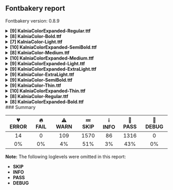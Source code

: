 ## Fontbakery report

Fontbakery version: 0.8.9

<details><summary><b>[9] KalniaColorExpanded-Regular.ttf</b></summary><div><details><summary>💔 <b>ERROR:</b> Familyname must be unique according to namecheck.fontdata.com (<a href="https://font-bakery.readthedocs.io/en/stable/fontbakery/profiles/googlefonts.html#com.google.fonts/check/fontdata_namecheck">com.google.fonts/check/fontdata_namecheck</a>)</summary><div>


* 💔 **ERROR** Failed to access: http://namecheck.fontdata.com.
		This check relies on the external service http://namecheck.fontdata.com via the internet. While the service cannot be reached or does not respond this check is broken.

		You can exclude this check with the command line option:
		-x com.google.fonts/check/fontdata_namecheck

		Or you can wait until the service is available again.
		If the problem persists please report this issue at: https://github.com/googlefonts/fontbakery/issues

		Original error message:
		<class 'requests.exceptions.ConnectionError'> [code: namecheck-service]
</div></details><details><summary>⚠ <b>WARN:</b> Checking OS/2 achVendID. (<a href="https://font-bakery.readthedocs.io/en/stable/fontbakery/profiles/googlefonts.html#com.google.fonts/check/vendor_id">com.google.fonts/check/vendor_id</a>)</summary><div>


* ⚠ **WARN** OS/2 VendorID value 'NONE' is not yet recognized. If you registered it recently, then it's safe to ignore this warning message. Otherwise, you should set it to your own unique 4 character code, and register it with Microsoft at https://www.microsoft.com/typography/links/vendorlist.aspx
 [code: unknown]
</div></details><details><summary>⚠ <b>WARN:</b> Is there kerning info for non-ligated sequences? (<a href="https://font-bakery.readthedocs.io/en/stable/fontbakery/profiles/googlefonts.html#com.google.fonts/check/kerning_for_non_ligated_sequences">com.google.fonts/check/kerning_for_non_ligated_sequences</a>)</summary><div>


* ⚠ **WARN** GPOS table lacks kerning info for the following non-ligated sequences:

	- f + b

	- b + f

	- f + h

	- h + i

	- i + j

	- j + k 

	- And k + l [code: lacks-kern-info]
</div></details><details><summary>⚠ <b>WARN:</b> Combined length of family and style must not exceed 27 characters. (<a href="https://font-bakery.readthedocs.io/en/stable/fontbakery/profiles/googlefonts.html#com.google.fonts/check/name/family_and_style_max_length">com.google.fonts/check/name/family_and_style_max_length</a>)</summary><div>


* ⚠ **WARN** The combined length of family and style exceeds 27 chars in the following 'WINDOWS' entries:
 FONT_FAMILY_NAME = 'Kalnia Color Expanded' / SUBFAMILY_NAME = 'Regular'

Please take a look at the conversation at https://github.com/googlefonts/fontbakery/issues/2179 in order to understand the reasoning behind these name table records max-length criteria. [code: too-long]
</div></details><details><summary>⚠ <b>WARN:</b> Ensure fonts have ScriptLangTags declared on the 'meta' table. (<a href="https://font-bakery.readthedocs.io/en/stable/fontbakery/profiles/googlefonts.html#com.google.fonts/check/meta/script_lang_tags">com.google.fonts/check/meta/script_lang_tags</a>)</summary><div>


* ⚠ **WARN** This font file does not have a 'meta' table. [code: lacks-meta-table]
</div></details><details><summary>⚠ <b>WARN:</b> Check font contains no unreachable glyphs (<a href="https://font-bakery.readthedocs.io/en/stable/fontbakery/profiles/universal.html#com.google.fonts/check/unreachable_glyphs">com.google.fonts/check/unreachable_glyphs</a>)</summary><div>


* ⚠ **WARN** The following glyphs could not be reached by codepoint or substitution rules:

	- guilsinglleft.color0

	- two.color0

	- braceleft.color1

	- Z.color0

	- braceleft.color0

	- bracketright.color0

	- oe.color1

	- H.color0

	- ampersand.color0

	- l.color0 

	- And 290 more.

Use -F or --full-lists to disable shortening of long lists.
 [code: unreachable-glyphs]
</div></details><details><summary>⚠ <b>WARN:</b> Check if each glyph has the recommended amount of contours. (<a href="https://font-bakery.readthedocs.io/en/stable/fontbakery/profiles/universal.html#com.google.fonts/check/contour_count">com.google.fonts/check/contour_count</a>)</summary><div>


* ⚠ **WARN** This font has a 'Soft Hyphen' character (codepoint 0x00AD) which is supposed to be zero-width and invisible, and is used to mark a hyphenation possibility within a word in the absence of or overriding dictionary hyphenation. It is mostly an obsolete mechanism now, and the character is only included in fonts for legacy codepage coverage. [code: softhyphen]
* ⚠ **WARN** This check inspects the glyph outlines and detects the total number of contours in each of them. The expected values are infered from the typical ammounts of contours observed in a large collection of reference font families. The divergences listed below may simply indicate a significantly different design on some of your glyphs. On the other hand, some of these may flag actual bugs in the font such as glyphs mapped to an incorrect codepoint. Please consider reviewing the design and codepoint assignment of these to make sure they are correct.

The following glyphs do not have the recommended number of contours:

	- Glyph name: NULL	Contours detected: 3	Expected: 0

	- Glyph name: exclam	Contours detected: 4	Expected: 2

	- Glyph name: quotedbl	Contours detected: 4	Expected: 2

	- Glyph name: dollar	Contours detected: 4	Expected: 1, 3 or 5

	- Glyph name: percent	Contours detected: 9	Expected: 5

	- Glyph name: ampersand	Contours detected: 7	Expected: 1, 2 or 3

	- Glyph name: quotesingle	Contours detected: 2	Expected: 1

	- Glyph name: parenleft	Contours detected: 2	Expected: 1

	- Glyph name: parenright	Contours detected: 2	Expected: 1

	- Glyph name: asterisk	Contours detected: 7	Expected: 1 or 4 

	- And 628 more.

Use -F or --full-lists to disable shortening of long lists.
 [code: contour-count]
</div></details><details><summary>⚠ <b>WARN:</b> Do any segments have colinear vectors? (<a href="https://font-bakery.readthedocs.io/en/stable/fontbakery/profiles/<Section: Outline Correctness Checks>.html#com.google.fonts/check/outline_colinear_vectors">com.google.fonts/check/outline_colinear_vectors</a>)</summary><div>


* ⚠ **WARN** The following glyphs have colinear vectors:

	* fi (U+FB01): L<<398.0,500.0>--<599.0,492.0>> -> L<<599.0,492.0>--<1013.0,515.0>> [code: found-colinear-vectors]
</div></details><details><summary>⚠ <b>WARN:</b> Do outlines contain any jaggy segments? (<a href="https://font-bakery.readthedocs.io/en/stable/fontbakery/profiles/<Section: Outline Correctness Checks>.html#com.google.fonts/check/outline_jaggy_segments">com.google.fonts/check/outline_jaggy_segments</a>)</summary><div>


* ⚠ **WARN** The following glyphs have jaggy segments:

	* A (U+0041): B<<222.0,129.0>-<222.0,164.0>-<240.0,207.0>>/L<<240.0,207.0>--<115.0,12.0>> = 9.94650036850657

	* AE (U+00C6): B<<1431.5,41.0>-<1405.0,19.0>-<1360.0,13.0>>/L<<1360.0,13.0>--<1561.0,13.0>> = 7.594643368591447

	* AE (U+00C6): L<<115.0,12.0>--<335.0,12.0>>/B<<335.0,12.0>-<296.0,20.0>-<274.0,42.5>> = 11.592175410291041

	* AE (U+00C6): L<<1561.0,695.0>--<1344.0,695.0>>/B<<1344.0,695.0>-<1428.0,685.0>-<1456.0,612.0>> = 6.788974574438767

	* Aacute (U+00C1): B<<222.0,129.0>-<222.0,164.0>-<240.0,207.0>>/L<<240.0,207.0>--<115.0,12.0>> = 9.94650036850657

	* Abreve (U+0102): B<<222.0,129.0>-<222.0,164.0>-<240.0,207.0>>/L<<240.0,207.0>--<115.0,12.0>> = 9.94650036850657

	* Acircumflex (U+00C2): B<<222.0,129.0>-<222.0,164.0>-<240.0,207.0>>/L<<240.0,207.0>--<115.0,12.0>> = 9.94650036850657

	* Adieresis (U+00C4): B<<222.0,129.0>-<222.0,164.0>-<240.0,207.0>>/L<<240.0,207.0>--<115.0,12.0>> = 9.94650036850657

	* Agrave (U+00C0): B<<222.0,129.0>-<222.0,164.0>-<240.0,207.0>>/L<<240.0,207.0>--<115.0,12.0>> = 9.94650036850657

	* Amacron (U+0100): B<<222.0,129.0>-<222.0,164.0>-<240.0,207.0>>/L<<240.0,207.0>--<115.0,12.0>> = 9.94650036850657 

	* And 421 more.

Use -F or --full-lists to disable shortening of long lists. [code: found-jaggy-segments]
</div></details><br></div></details><details><summary><b>[8] KalniaColor-Bold.ttf</b></summary><div><details><summary>💔 <b>ERROR:</b> Familyname must be unique according to namecheck.fontdata.com (<a href="https://font-bakery.readthedocs.io/en/stable/fontbakery/profiles/googlefonts.html#com.google.fonts/check/fontdata_namecheck">com.google.fonts/check/fontdata_namecheck</a>)</summary><div>


* 💔 **ERROR** Failed to access: http://namecheck.fontdata.com.
		This check relies on the external service http://namecheck.fontdata.com via the internet. While the service cannot be reached or does not respond this check is broken.

		You can exclude this check with the command line option:
		-x com.google.fonts/check/fontdata_namecheck

		Or you can wait until the service is available again.
		If the problem persists please report this issue at: https://github.com/googlefonts/fontbakery/issues

		Original error message:
		<class 'requests.exceptions.ConnectionError'> [code: namecheck-service]
</div></details><details><summary>⚠ <b>WARN:</b> Checking OS/2 achVendID. (<a href="https://font-bakery.readthedocs.io/en/stable/fontbakery/profiles/googlefonts.html#com.google.fonts/check/vendor_id">com.google.fonts/check/vendor_id</a>)</summary><div>


* ⚠ **WARN** OS/2 VendorID value 'NONE' is not yet recognized. If you registered it recently, then it's safe to ignore this warning message. Otherwise, you should set it to your own unique 4 character code, and register it with Microsoft at https://www.microsoft.com/typography/links/vendorlist.aspx
 [code: unknown]
</div></details><details><summary>⚠ <b>WARN:</b> Is there kerning info for non-ligated sequences? (<a href="https://font-bakery.readthedocs.io/en/stable/fontbakery/profiles/googlefonts.html#com.google.fonts/check/kerning_for_non_ligated_sequences">com.google.fonts/check/kerning_for_non_ligated_sequences</a>)</summary><div>


* ⚠ **WARN** GPOS table lacks kerning info for the following non-ligated sequences:

	- f + b

	- b + f

	- f + h

	- h + i

	- i + j

	- j + k 

	- And k + l [code: lacks-kern-info]
</div></details><details><summary>⚠ <b>WARN:</b> Ensure fonts have ScriptLangTags declared on the 'meta' table. (<a href="https://font-bakery.readthedocs.io/en/stable/fontbakery/profiles/googlefonts.html#com.google.fonts/check/meta/script_lang_tags">com.google.fonts/check/meta/script_lang_tags</a>)</summary><div>


* ⚠ **WARN** This font file does not have a 'meta' table. [code: lacks-meta-table]
</div></details><details><summary>⚠ <b>WARN:</b> Check font contains no unreachable glyphs (<a href="https://font-bakery.readthedocs.io/en/stable/fontbakery/profiles/universal.html#com.google.fonts/check/unreachable_glyphs">com.google.fonts/check/unreachable_glyphs</a>)</summary><div>


* ⚠ **WARN** The following glyphs could not be reached by codepoint or substitution rules:

	- guilsinglleft.color0

	- two.color0

	- braceleft.color1

	- Z.color0

	- braceleft.color0

	- bracketright.color0

	- oe.color1

	- H.color0

	- ampersand.color0

	- l.color0 

	- And 290 more.

Use -F or --full-lists to disable shortening of long lists.
 [code: unreachable-glyphs]
</div></details><details><summary>⚠ <b>WARN:</b> Check if each glyph has the recommended amount of contours. (<a href="https://font-bakery.readthedocs.io/en/stable/fontbakery/profiles/universal.html#com.google.fonts/check/contour_count">com.google.fonts/check/contour_count</a>)</summary><div>


* ⚠ **WARN** This font has a 'Soft Hyphen' character (codepoint 0x00AD) which is supposed to be zero-width and invisible, and is used to mark a hyphenation possibility within a word in the absence of or overriding dictionary hyphenation. It is mostly an obsolete mechanism now, and the character is only included in fonts for legacy codepage coverage. [code: softhyphen]
* ⚠ **WARN** This check inspects the glyph outlines and detects the total number of contours in each of them. The expected values are infered from the typical ammounts of contours observed in a large collection of reference font families. The divergences listed below may simply indicate a significantly different design on some of your glyphs. On the other hand, some of these may flag actual bugs in the font such as glyphs mapped to an incorrect codepoint. Please consider reviewing the design and codepoint assignment of these to make sure they are correct.

The following glyphs do not have the recommended number of contours:

	- Glyph name: NULL	Contours detected: 3	Expected: 0

	- Glyph name: exclam	Contours detected: 4	Expected: 2

	- Glyph name: quotedbl	Contours detected: 4	Expected: 2

	- Glyph name: dollar	Contours detected: 4	Expected: 1, 3 or 5

	- Glyph name: percent	Contours detected: 9	Expected: 5

	- Glyph name: ampersand	Contours detected: 7	Expected: 1, 2 or 3

	- Glyph name: quotesingle	Contours detected: 2	Expected: 1

	- Glyph name: parenleft	Contours detected: 2	Expected: 1

	- Glyph name: parenright	Contours detected: 2	Expected: 1

	- Glyph name: asterisk	Contours detected: 7	Expected: 1 or 4 

	- And 628 more.

Use -F or --full-lists to disable shortening of long lists.
 [code: contour-count]
</div></details><details><summary>⚠ <b>WARN:</b> Do any segments have colinear vectors? (<a href="https://font-bakery.readthedocs.io/en/stable/fontbakery/profiles/<Section: Outline Correctness Checks>.html#com.google.fonts/check/outline_colinear_vectors">com.google.fonts/check/outline_colinear_vectors</a>)</summary><div>


* ⚠ **WARN** The following glyphs have colinear vectors:

	* Acircumflex (U+00C2): L<<361.0,862.0>--<506.0,790.0>> -> L<<506.0,790.0>--<510.0,788.0>>

	* C (U+0043): L<<578.0,522.0>--<624.0,414.0>> -> L<<624.0,414.0>--<627.0,407.0>>

	* Cacute (U+0106): L<<578.0,522.0>--<624.0,414.0>> -> L<<624.0,414.0>--<627.0,407.0>>

	* Ccaron (U+010C): L<<443.0,807.0>--<298.0,879.0>> -> L<<298.0,879.0>--<294.0,881.0>>

	* Ccaron (U+010C): L<<578.0,522.0>--<624.0,414.0>> -> L<<624.0,414.0>--<627.0,407.0>>

	* Ccedilla (U+00C7): L<<578.0,522.0>--<624.0,414.0>> -> L<<624.0,414.0>--<627.0,407.0>>

	* Cdotaccent (U+010A): L<<578.0,522.0>--<624.0,414.0>> -> L<<624.0,414.0>--<627.0,407.0>>

	* Dcaron (U+010E): L<<436.0,807.0>--<291.0,879.0>> -> L<<291.0,879.0>--<287.0,881.0>>

	* Dcroat (U+0110): L<<436.0,807.0>--<291.0,879.0>> -> L<<291.0,879.0>--<287.0,881.0>>

	* Ecaron (U+011A): L<<400.0,807.0>--<255.0,879.0>> -> L<<255.0,879.0>--<251.0,881.0>> 

	* And 37 more.

Use -F or --full-lists to disable shortening of long lists. [code: found-colinear-vectors]
</div></details><details><summary>⚠ <b>WARN:</b> Do outlines contain any jaggy segments? (<a href="https://font-bakery.readthedocs.io/en/stable/fontbakery/profiles/<Section: Outline Correctness Checks>.html#com.google.fonts/check/outline_jaggy_segments">com.google.fonts/check/outline_jaggy_segments</a>)</summary><div>


* ⚠ **WARN** The following glyphs have jaggy segments:

	* A (U+0041): B<<198.0,297.0>-<199.0,308.0>-<201.0,320.0>>/L<<201.0,320.0>--<191.0,297.0>> = 14.036243467926457

	* Aacute (U+00C1): B<<198.0,297.0>-<199.0,308.0>-<201.0,320.0>>/L<<201.0,320.0>--<191.0,297.0>> = 14.036243467926457

	* Abreve (U+0102): B<<198.0,297.0>-<199.0,308.0>-<201.0,320.0>>/L<<201.0,320.0>--<191.0,297.0>> = 14.036243467926457

	* Acircumflex (U+00C2): B<<198.0,297.0>-<199.0,308.0>-<201.0,320.0>>/L<<201.0,320.0>--<191.0,297.0>> = 14.036243467926457

	* Adieresis (U+00C4): B<<198.0,297.0>-<199.0,308.0>-<201.0,320.0>>/L<<201.0,320.0>--<191.0,297.0>> = 14.036243467926457

	* Agrave (U+00C0): B<<198.0,297.0>-<199.0,308.0>-<201.0,320.0>>/L<<201.0,320.0>--<191.0,297.0>> = 14.036243467926457

	* Amacron (U+0100): B<<198.0,297.0>-<199.0,308.0>-<201.0,320.0>>/L<<201.0,320.0>--<191.0,297.0>> = 14.036243467926457

	* Aogonek (U+0104): B<<198.0,297.0>-<199.0,308.0>-<201.0,320.0>>/L<<201.0,320.0>--<191.0,297.0>> = 14.036243467926457

	* Aring (U+00C5): B<<198.0,297.0>-<199.0,308.0>-<201.0,320.0>>/L<<201.0,320.0>--<191.0,297.0>> = 14.036243467926457

	* Atilde (U+00C3): B<<198.0,297.0>-<199.0,308.0>-<201.0,320.0>>/L<<201.0,320.0>--<191.0,297.0>> = 14.036243467926457 

	* And 28 more.

Use -F or --full-lists to disable shortening of long lists. [code: found-jaggy-segments]
</div></details><br></div></details><details><summary><b>[7] KalniaColor-Light.ttf</b></summary><div><details><summary>💔 <b>ERROR:</b> Familyname must be unique according to namecheck.fontdata.com (<a href="https://font-bakery.readthedocs.io/en/stable/fontbakery/profiles/googlefonts.html#com.google.fonts/check/fontdata_namecheck">com.google.fonts/check/fontdata_namecheck</a>)</summary><div>


* 💔 **ERROR** Failed to access: http://namecheck.fontdata.com.
		This check relies on the external service http://namecheck.fontdata.com via the internet. While the service cannot be reached or does not respond this check is broken.

		You can exclude this check with the command line option:
		-x com.google.fonts/check/fontdata_namecheck

		Or you can wait until the service is available again.
		If the problem persists please report this issue at: https://github.com/googlefonts/fontbakery/issues

		Original error message:
		<class 'requests.exceptions.ConnectionError'> [code: namecheck-service]
</div></details><details><summary>⚠ <b>WARN:</b> Checking OS/2 achVendID. (<a href="https://font-bakery.readthedocs.io/en/stable/fontbakery/profiles/googlefonts.html#com.google.fonts/check/vendor_id">com.google.fonts/check/vendor_id</a>)</summary><div>


* ⚠ **WARN** OS/2 VendorID value 'NONE' is not yet recognized. If you registered it recently, then it's safe to ignore this warning message. Otherwise, you should set it to your own unique 4 character code, and register it with Microsoft at https://www.microsoft.com/typography/links/vendorlist.aspx
 [code: unknown]
</div></details><details><summary>⚠ <b>WARN:</b> Is there kerning info for non-ligated sequences? (<a href="https://font-bakery.readthedocs.io/en/stable/fontbakery/profiles/googlefonts.html#com.google.fonts/check/kerning_for_non_ligated_sequences">com.google.fonts/check/kerning_for_non_ligated_sequences</a>)</summary><div>


* ⚠ **WARN** GPOS table lacks kerning info for the following non-ligated sequences:

	- f + b

	- b + f

	- f + h

	- h + i

	- i + j

	- j + k 

	- And k + l [code: lacks-kern-info]
</div></details><details><summary>⚠ <b>WARN:</b> Ensure fonts have ScriptLangTags declared on the 'meta' table. (<a href="https://font-bakery.readthedocs.io/en/stable/fontbakery/profiles/googlefonts.html#com.google.fonts/check/meta/script_lang_tags">com.google.fonts/check/meta/script_lang_tags</a>)</summary><div>


* ⚠ **WARN** This font file does not have a 'meta' table. [code: lacks-meta-table]
</div></details><details><summary>⚠ <b>WARN:</b> Check font contains no unreachable glyphs (<a href="https://font-bakery.readthedocs.io/en/stable/fontbakery/profiles/universal.html#com.google.fonts/check/unreachable_glyphs">com.google.fonts/check/unreachable_glyphs</a>)</summary><div>


* ⚠ **WARN** The following glyphs could not be reached by codepoint or substitution rules:

	- guilsinglleft.color0

	- two.color0

	- braceleft.color1

	- Z.color0

	- braceleft.color0

	- bracketright.color0

	- oe.color1

	- H.color0

	- ampersand.color0

	- l.color0 

	- And 290 more.

Use -F or --full-lists to disable shortening of long lists.
 [code: unreachable-glyphs]
</div></details><details><summary>⚠ <b>WARN:</b> Check if each glyph has the recommended amount of contours. (<a href="https://font-bakery.readthedocs.io/en/stable/fontbakery/profiles/universal.html#com.google.fonts/check/contour_count">com.google.fonts/check/contour_count</a>)</summary><div>


* ⚠ **WARN** This font has a 'Soft Hyphen' character (codepoint 0x00AD) which is supposed to be zero-width and invisible, and is used to mark a hyphenation possibility within a word in the absence of or overriding dictionary hyphenation. It is mostly an obsolete mechanism now, and the character is only included in fonts for legacy codepage coverage. [code: softhyphen]
* ⚠ **WARN** This check inspects the glyph outlines and detects the total number of contours in each of them. The expected values are infered from the typical ammounts of contours observed in a large collection of reference font families. The divergences listed below may simply indicate a significantly different design on some of your glyphs. On the other hand, some of these may flag actual bugs in the font such as glyphs mapped to an incorrect codepoint. Please consider reviewing the design and codepoint assignment of these to make sure they are correct.

The following glyphs do not have the recommended number of contours:

	- Glyph name: NULL	Contours detected: 3	Expected: 0

	- Glyph name: exclam	Contours detected: 4	Expected: 2

	- Glyph name: quotedbl	Contours detected: 4	Expected: 2

	- Glyph name: dollar	Contours detected: 4	Expected: 1, 3 or 5

	- Glyph name: percent	Contours detected: 9	Expected: 5

	- Glyph name: ampersand	Contours detected: 7	Expected: 1, 2 or 3

	- Glyph name: quotesingle	Contours detected: 2	Expected: 1

	- Glyph name: parenleft	Contours detected: 2	Expected: 1

	- Glyph name: parenright	Contours detected: 2	Expected: 1

	- Glyph name: asterisk	Contours detected: 7	Expected: 1 or 4 

	- And 628 more.

Use -F or --full-lists to disable shortening of long lists.
 [code: contour-count]
</div></details><details><summary>⚠ <b>WARN:</b> Do outlines contain any jaggy segments? (<a href="https://font-bakery.readthedocs.io/en/stable/fontbakery/profiles/<Section: Outline Correctness Checks>.html#com.google.fonts/check/outline_jaggy_segments">com.google.fonts/check/outline_jaggy_segments</a>)</summary><div>


* ⚠ **WARN** The following glyphs have jaggy segments:

	* A (U+0041): B<<129.0,86.0>-<129.0,111.0>-<142.0,148.0>>/L<<142.0,148.0>--<87.0,8.0>> = 2.088742151410688

	* AE (U+00C6): B<<849.5,32.5>-<835.0,13.0>-<800.0,10.0>>/L<<800.0,10.0>--<887.0,10.0>> = 4.899092453787774

	* AE (U+00C6): L<<852.0,629.0>--<856.0,489.0>>/L<<856.0,489.0>--<887.0,698.0>> = 10.073481173022614

	* AE (U+00C6): L<<887.0,10.0>--<855.0,233.0>>/L<<855.0,233.0>--<863.0,93.0>> = 4.895581645025753

	* AE (U+00C6): L<<887.0,698.0>--<785.0,698.0>>/B<<785.0,698.0>-<821.0,695.0>-<836.5,679.5>> = 4.763641690726143

	* Aacute (U+00C1): B<<129.0,86.0>-<129.0,111.0>-<142.0,148.0>>/L<<142.0,148.0>--<87.0,8.0>> = 2.088742151410688

	* Abreve (U+0102): B<<129.0,86.0>-<129.0,111.0>-<142.0,148.0>>/L<<142.0,148.0>--<87.0,8.0>> = 2.088742151410688

	* Abreve (U+0102): B<<366.0,845.0>-<301.0,845.0>-<267.0,891.0>>/B<<267.0,891.0>-<280.0,861.0>-<306.5,844.5>> = 13.040541581306456

	* Abreve (U+0102): B<<426.0,844.5>-<452.0,861.0>-<466.0,891.0>>/B<<466.0,891.0>-<432.0,845.0>-<366.0,845.0>> = 11.45234091195181

	* Acircumflex (U+00C2): B<<129.0,86.0>-<129.0,111.0>-<142.0,148.0>>/L<<142.0,148.0>--<87.0,8.0>> = 2.088742151410688 

	* And 669 more.

Use -F or --full-lists to disable shortening of long lists. [code: found-jaggy-segments]
</div></details><br></div></details><details><summary><b>[10] KalniaColorExpanded-SemiBold.ttf</b></summary><div><details><summary>💔 <b>ERROR:</b> Familyname must be unique according to namecheck.fontdata.com (<a href="https://font-bakery.readthedocs.io/en/stable/fontbakery/profiles/googlefonts.html#com.google.fonts/check/fontdata_namecheck">com.google.fonts/check/fontdata_namecheck</a>)</summary><div>


* 💔 **ERROR** Failed to access: http://namecheck.fontdata.com.
		This check relies on the external service http://namecheck.fontdata.com via the internet. While the service cannot be reached or does not respond this check is broken.

		You can exclude this check with the command line option:
		-x com.google.fonts/check/fontdata_namecheck

		Or you can wait until the service is available again.
		If the problem persists please report this issue at: https://github.com/googlefonts/fontbakery/issues

		Original error message:
		<class 'requests.exceptions.ConnectionError'> [code: namecheck-service]
</div></details><details><summary>⚠ <b>WARN:</b> Checking OS/2 achVendID. (<a href="https://font-bakery.readthedocs.io/en/stable/fontbakery/profiles/googlefonts.html#com.google.fonts/check/vendor_id">com.google.fonts/check/vendor_id</a>)</summary><div>


* ⚠ **WARN** OS/2 VendorID value 'NONE' is not yet recognized. If you registered it recently, then it's safe to ignore this warning message. Otherwise, you should set it to your own unique 4 character code, and register it with Microsoft at https://www.microsoft.com/typography/links/vendorlist.aspx
 [code: unknown]
</div></details><details><summary>⚠ <b>WARN:</b> Is there kerning info for non-ligated sequences? (<a href="https://font-bakery.readthedocs.io/en/stable/fontbakery/profiles/googlefonts.html#com.google.fonts/check/kerning_for_non_ligated_sequences">com.google.fonts/check/kerning_for_non_ligated_sequences</a>)</summary><div>


* ⚠ **WARN** GPOS table lacks kerning info for the following non-ligated sequences:

	- f + b

	- b + f

	- f + h

	- h + i

	- i + j

	- j + k 

	- And k + l [code: lacks-kern-info]
</div></details><details><summary>⚠ <b>WARN:</b> Combined length of family and style must not exceed 27 characters. (<a href="https://font-bakery.readthedocs.io/en/stable/fontbakery/profiles/googlefonts.html#com.google.fonts/check/name/family_and_style_max_length">com.google.fonts/check/name/family_and_style_max_length</a>)</summary><div>


* ⚠ **WARN** The combined length of family and style exceeds 27 chars in the following 'WINDOWS' entries:
 FONT_FAMILY_NAME = 'Kalnia Color Expanded SemiBold' / SUBFAMILY_NAME = 'Regular'

Please take a look at the conversation at https://github.com/googlefonts/fontbakery/issues/2179 in order to understand the reasoning behind these name table records max-length criteria. [code: too-long]
</div></details><details><summary>⚠ <b>WARN:</b> Ensure fonts have ScriptLangTags declared on the 'meta' table. (<a href="https://font-bakery.readthedocs.io/en/stable/fontbakery/profiles/googlefonts.html#com.google.fonts/check/meta/script_lang_tags">com.google.fonts/check/meta/script_lang_tags</a>)</summary><div>


* ⚠ **WARN** This font file does not have a 'meta' table. [code: lacks-meta-table]
</div></details><details><summary>⚠ <b>WARN:</b> Check font contains no unreachable glyphs (<a href="https://font-bakery.readthedocs.io/en/stable/fontbakery/profiles/universal.html#com.google.fonts/check/unreachable_glyphs">com.google.fonts/check/unreachable_glyphs</a>)</summary><div>


* ⚠ **WARN** The following glyphs could not be reached by codepoint or substitution rules:

	- guilsinglleft.color0

	- two.color0

	- braceleft.color1

	- Z.color0

	- braceleft.color0

	- bracketright.color0

	- oe.color1

	- H.color0

	- ampersand.color0

	- l.color0 

	- And 290 more.

Use -F or --full-lists to disable shortening of long lists.
 [code: unreachable-glyphs]
</div></details><details><summary>⚠ <b>WARN:</b> Check if each glyph has the recommended amount of contours. (<a href="https://font-bakery.readthedocs.io/en/stable/fontbakery/profiles/universal.html#com.google.fonts/check/contour_count">com.google.fonts/check/contour_count</a>)</summary><div>


* ⚠ **WARN** This font has a 'Soft Hyphen' character (codepoint 0x00AD) which is supposed to be zero-width and invisible, and is used to mark a hyphenation possibility within a word in the absence of or overriding dictionary hyphenation. It is mostly an obsolete mechanism now, and the character is only included in fonts for legacy codepage coverage. [code: softhyphen]
* ⚠ **WARN** This check inspects the glyph outlines and detects the total number of contours in each of them. The expected values are infered from the typical ammounts of contours observed in a large collection of reference font families. The divergences listed below may simply indicate a significantly different design on some of your glyphs. On the other hand, some of these may flag actual bugs in the font such as glyphs mapped to an incorrect codepoint. Please consider reviewing the design and codepoint assignment of these to make sure they are correct.

The following glyphs do not have the recommended number of contours:

	- Glyph name: NULL	Contours detected: 3	Expected: 0

	- Glyph name: exclam	Contours detected: 4	Expected: 2

	- Glyph name: quotedbl	Contours detected: 4	Expected: 2

	- Glyph name: dollar	Contours detected: 4	Expected: 1, 3 or 5

	- Glyph name: percent	Contours detected: 9	Expected: 5

	- Glyph name: ampersand	Contours detected: 7	Expected: 1, 2 or 3

	- Glyph name: quotesingle	Contours detected: 2	Expected: 1

	- Glyph name: parenleft	Contours detected: 2	Expected: 1

	- Glyph name: parenright	Contours detected: 2	Expected: 1

	- Glyph name: asterisk	Contours detected: 7	Expected: 1 or 4 

	- And 628 more.

Use -F or --full-lists to disable shortening of long lists.
 [code: contour-count]
</div></details><details><summary>⚠ <b>WARN:</b> Do any segments have colinear vectors? (<a href="https://font-bakery.readthedocs.io/en/stable/fontbakery/profiles/<Section: Outline Correctness Checks>.html#com.google.fonts/check/outline_colinear_vectors">com.google.fonts/check/outline_colinear_vectors</a>)</summary><div>


* ⚠ **WARN** The following glyphs have colinear vectors:

	* Aacute (U+00C1): L<<640.0,778.0>--<643.0,779.0>> -> L<<643.0,779.0>--<925.0,871.0>>

	* Agrave (U+00C0): L<<305.0,871.0>--<587.0,779.0>> -> L<<587.0,779.0>--<590.0,778.0>>

	* Cacute (U+0106): L<<693.0,778.0>--<696.0,779.0>> -> L<<696.0,779.0>--<978.0,871.0>>

	* Ccaron (U+010C): L<<761.0,803.0>--<430.0,894.0>> -> L<<430.0,894.0>--<427.0,895.0>>

	* Dcaron (U+010E): L<<710.0,803.0>--<379.0,894.0>> -> L<<379.0,894.0>--<376.0,895.0>>

	* Dcroat (U+0110): L<<710.0,803.0>--<379.0,894.0>> -> L<<379.0,894.0>--<376.0,895.0>>

	* Eacute (U+00C9): L<<667.0,778.0>--<670.0,779.0>> -> L<<670.0,779.0>--<952.0,871.0>>

	* Ecaron (U+011A): L<<735.0,803.0>--<404.0,894.0>> -> L<<404.0,894.0>--<401.0,895.0>>

	* Egrave (U+00C8): L<<331.0,871.0>--<613.0,779.0>> -> L<<613.0,779.0>--<616.0,778.0>>

	* Iacute (U+00CD): L<<338.0,778.0>--<341.0,779.0>> -> L<<341.0,779.0>--<623.0,871.0>> 

	* And 73 more.

Use -F or --full-lists to disable shortening of long lists. [code: found-colinear-vectors]
</div></details><details><summary>⚠ <b>WARN:</b> Do outlines contain any jaggy segments? (<a href="https://font-bakery.readthedocs.io/en/stable/fontbakery/profiles/<Section: Outline Correctness Checks>.html#com.google.fonts/check/outline_jaggy_segments">com.google.fonts/check/outline_jaggy_segments</a>)</summary><div>


* ⚠ **WARN** The following glyphs have jaggy segments:

	* AE (U+00C6): B<<1597.0,117.0>-<1538.0,40.0>-<1439.0,17.0>>/L<<1439.0,17.0>--<1750.0,17.0>> = 13.079123780066805

	* AE (U+00C6): L<<1750.0,691.0>--<1424.0,691.0>>/B<<1424.0,691.0>-<1513.0,671.0>-<1572.0,602.0>> = 12.665063765042364

	* Aogonek (U+0104): B<<1029.0,-58.5>-<1059.0,-33.0>-<1110.0,-16.0>>/B<<1110.0,-16.0>-<975.0,-41.0>-<898.5,-72.0>> = 7.943471810590413

	* Aogonek (U+0104): B<<1111.0,-188.5>-<1147.0,-183.0>-<1168.0,-175.0>>/B<<1168.0,-175.0>-<1147.0,-179.0>-<1124.0,-179.0>> = 10.070160172015724

	* C (U+0043): B<<875.5,21.0>-<975.0,38.0>-<1060.0,77.0>>/B<<1060.0,77.0>-<978.0,56.0>-<885.0,56.0>> = 10.282188402233944

	* Cacute (U+0106): B<<875.5,21.0>-<975.0,38.0>-<1060.0,77.0>>/B<<1060.0,77.0>-<978.0,56.0>-<885.0,56.0>> = 10.282188402233944

	* Ccaron (U+010C): B<<875.5,21.0>-<975.0,38.0>-<1060.0,77.0>>/B<<1060.0,77.0>-<978.0,56.0>-<885.0,56.0>> = 10.282188402233944

	* Ccedilla (U+00C7): B<<697.5,-170.0>-<657.0,-194.0>-<595.0,-194.0>>/B<<595.0,-194.0>-<616.0,-195.0>-<639.5,-195.5>> = 2.726310993906212

	* Ccedilla (U+00C7): B<<875.5,21.0>-<975.0,38.0>-<1060.0,77.0>>/B<<1060.0,77.0>-<978.0,56.0>-<885.0,56.0>> = 10.282188402233944

	* Cdotaccent (U+010A): B<<875.5,21.0>-<975.0,38.0>-<1060.0,77.0>>/B<<1060.0,77.0>-<978.0,56.0>-<885.0,56.0>> = 10.282188402233944 

	* And 147 more.

Use -F or --full-lists to disable shortening of long lists. [code: found-jaggy-segments]
</div></details><details><summary>⚠ <b>WARN:</b> Do outlines contain any semi-vertical or semi-horizontal lines? (<a href="https://font-bakery.readthedocs.io/en/stable/fontbakery/profiles/<Section: Outline Correctness Checks>.html#com.google.fonts/check/outline_semi_vertical">com.google.fonts/check/outline_semi_vertical</a>)</summary><div>


* ⚠ **WARN** The following glyphs have semi-vertical/semi-horizontal lines:

	* B (U+0042): L<<632.0,366.0>--<515.0,367.0>> 

	* And M (U+004D): L<<1415.0,687.0>--<1014.0,685.0>> [code: found-semi-vertical]
</div></details><br></div></details><details><summary><b>[8] KalniaColor-Medium.ttf</b></summary><div><details><summary>💔 <b>ERROR:</b> Familyname must be unique according to namecheck.fontdata.com (<a href="https://font-bakery.readthedocs.io/en/stable/fontbakery/profiles/googlefonts.html#com.google.fonts/check/fontdata_namecheck">com.google.fonts/check/fontdata_namecheck</a>)</summary><div>


* 💔 **ERROR** Failed to access: http://namecheck.fontdata.com.
		This check relies on the external service http://namecheck.fontdata.com via the internet. While the service cannot be reached or does not respond this check is broken.

		You can exclude this check with the command line option:
		-x com.google.fonts/check/fontdata_namecheck

		Or you can wait until the service is available again.
		If the problem persists please report this issue at: https://github.com/googlefonts/fontbakery/issues

		Original error message:
		<class 'requests.exceptions.ConnectionError'> [code: namecheck-service]
</div></details><details><summary>⚠ <b>WARN:</b> Checking OS/2 achVendID. (<a href="https://font-bakery.readthedocs.io/en/stable/fontbakery/profiles/googlefonts.html#com.google.fonts/check/vendor_id">com.google.fonts/check/vendor_id</a>)</summary><div>


* ⚠ **WARN** OS/2 VendorID value 'NONE' is not yet recognized. If you registered it recently, then it's safe to ignore this warning message. Otherwise, you should set it to your own unique 4 character code, and register it with Microsoft at https://www.microsoft.com/typography/links/vendorlist.aspx
 [code: unknown]
</div></details><details><summary>⚠ <b>WARN:</b> Is there kerning info for non-ligated sequences? (<a href="https://font-bakery.readthedocs.io/en/stable/fontbakery/profiles/googlefonts.html#com.google.fonts/check/kerning_for_non_ligated_sequences">com.google.fonts/check/kerning_for_non_ligated_sequences</a>)</summary><div>


* ⚠ **WARN** GPOS table lacks kerning info for the following non-ligated sequences:

	- f + b

	- b + f

	- f + h

	- h + i

	- i + j

	- j + k 

	- And k + l [code: lacks-kern-info]
</div></details><details><summary>⚠ <b>WARN:</b> Ensure fonts have ScriptLangTags declared on the 'meta' table. (<a href="https://font-bakery.readthedocs.io/en/stable/fontbakery/profiles/googlefonts.html#com.google.fonts/check/meta/script_lang_tags">com.google.fonts/check/meta/script_lang_tags</a>)</summary><div>


* ⚠ **WARN** This font file does not have a 'meta' table. [code: lacks-meta-table]
</div></details><details><summary>⚠ <b>WARN:</b> Check font contains no unreachable glyphs (<a href="https://font-bakery.readthedocs.io/en/stable/fontbakery/profiles/universal.html#com.google.fonts/check/unreachable_glyphs">com.google.fonts/check/unreachable_glyphs</a>)</summary><div>


* ⚠ **WARN** The following glyphs could not be reached by codepoint or substitution rules:

	- guilsinglleft.color0

	- two.color0

	- braceleft.color1

	- Z.color0

	- braceleft.color0

	- bracketright.color0

	- oe.color1

	- H.color0

	- ampersand.color0

	- l.color0 

	- And 290 more.

Use -F or --full-lists to disable shortening of long lists.
 [code: unreachable-glyphs]
</div></details><details><summary>⚠ <b>WARN:</b> Check if each glyph has the recommended amount of contours. (<a href="https://font-bakery.readthedocs.io/en/stable/fontbakery/profiles/universal.html#com.google.fonts/check/contour_count">com.google.fonts/check/contour_count</a>)</summary><div>


* ⚠ **WARN** This font has a 'Soft Hyphen' character (codepoint 0x00AD) which is supposed to be zero-width and invisible, and is used to mark a hyphenation possibility within a word in the absence of or overriding dictionary hyphenation. It is mostly an obsolete mechanism now, and the character is only included in fonts for legacy codepage coverage. [code: softhyphen]
* ⚠ **WARN** This check inspects the glyph outlines and detects the total number of contours in each of them. The expected values are infered from the typical ammounts of contours observed in a large collection of reference font families. The divergences listed below may simply indicate a significantly different design on some of your glyphs. On the other hand, some of these may flag actual bugs in the font such as glyphs mapped to an incorrect codepoint. Please consider reviewing the design and codepoint assignment of these to make sure they are correct.

The following glyphs do not have the recommended number of contours:

	- Glyph name: NULL	Contours detected: 3	Expected: 0

	- Glyph name: exclam	Contours detected: 4	Expected: 2

	- Glyph name: quotedbl	Contours detected: 4	Expected: 2

	- Glyph name: dollar	Contours detected: 4	Expected: 1, 3 or 5

	- Glyph name: percent	Contours detected: 9	Expected: 5

	- Glyph name: ampersand	Contours detected: 7	Expected: 1, 2 or 3

	- Glyph name: quotesingle	Contours detected: 2	Expected: 1

	- Glyph name: parenleft	Contours detected: 2	Expected: 1

	- Glyph name: parenright	Contours detected: 2	Expected: 1

	- Glyph name: asterisk	Contours detected: 7	Expected: 1 or 4 

	- And 628 more.

Use -F or --full-lists to disable shortening of long lists.
 [code: contour-count]
</div></details><details><summary>⚠ <b>WARN:</b> Do any segments have colinear vectors? (<a href="https://font-bakery.readthedocs.io/en/stable/fontbakery/profiles/<Section: Outline Correctness Checks>.html#com.google.fonts/check/outline_colinear_vectors">com.google.fonts/check/outline_colinear_vectors</a>)</summary><div>


* ⚠ **WARN** The following glyphs have colinear vectors:

	* Euro (U+20AC): L<<142.0,394.0>--<255.0,394.0>> -> L<<255.0,394.0>--<255.0,394.0>> 

	* And Euro (U+20AC): L<<270.0,394.0>--<270.0,394.0>> -> L<<270.0,394.0>--<535.0,394.0>> [code: found-colinear-vectors]
</div></details><details><summary>⚠ <b>WARN:</b> Do outlines contain any jaggy segments? (<a href="https://font-bakery.readthedocs.io/en/stable/fontbakery/profiles/<Section: Outline Correctness Checks>.html#com.google.fonts/check/outline_jaggy_segments">com.google.fonts/check/outline_jaggy_segments</a>)</summary><div>


* ⚠ **WARN** The following glyphs have jaggy segments:

	* A (U+0041): B<<158.0,148.0>-<158.0,182.0>-<169.0,227.0>>/L<<169.0,227.0>--<82.0,14.0>> = 8.48132596389569

	* Aacute (U+00C1): B<<158.0,148.0>-<158.0,182.0>-<169.0,227.0>>/L<<169.0,227.0>--<82.0,14.0>> = 8.48132596389569

	* Abreve (U+0102): B<<158.0,148.0>-<158.0,182.0>-<169.0,227.0>>/L<<169.0,227.0>--<82.0,14.0>> = 8.48132596389569

	* Acircumflex (U+00C2): B<<158.0,148.0>-<158.0,182.0>-<169.0,227.0>>/L<<169.0,227.0>--<82.0,14.0>> = 8.48132596389569

	* Adieresis (U+00C4): B<<158.0,148.0>-<158.0,182.0>-<169.0,227.0>>/L<<169.0,227.0>--<82.0,14.0>> = 8.48132596389569

	* Agrave (U+00C0): B<<158.0,148.0>-<158.0,182.0>-<169.0,227.0>>/L<<169.0,227.0>--<82.0,14.0>> = 8.48132596389569

	* Amacron (U+0100): B<<158.0,148.0>-<158.0,182.0>-<169.0,227.0>>/L<<169.0,227.0>--<82.0,14.0>> = 8.48132596389569

	* Aogonek (U+0104): B<<158.0,148.0>-<158.0,182.0>-<169.0,227.0>>/L<<169.0,227.0>--<82.0,14.0>> = 8.48132596389569

	* Aogonek (U+0104): B<<658.5,-68.0>-<674.0,-45.0>-<710.0,-18.0>>/B<<710.0,-18.0>-<589.0,-75.0>-<589.0,-135.0>> = 11.645974248483189

	* Aring (U+00C5): B<<158.0,148.0>-<158.0,182.0>-<169.0,227.0>>/L<<169.0,227.0>--<82.0,14.0>> = 8.48132596389569 

	* And 215 more.

Use -F or --full-lists to disable shortening of long lists. [code: found-jaggy-segments]
</div></details><br></div></details><details><summary><b>[10] KalniaColorExpanded-Medium.ttf</b></summary><div><details><summary>💔 <b>ERROR:</b> Familyname must be unique according to namecheck.fontdata.com (<a href="https://font-bakery.readthedocs.io/en/stable/fontbakery/profiles/googlefonts.html#com.google.fonts/check/fontdata_namecheck">com.google.fonts/check/fontdata_namecheck</a>)</summary><div>


* 💔 **ERROR** Failed to access: http://namecheck.fontdata.com.
		This check relies on the external service http://namecheck.fontdata.com via the internet. While the service cannot be reached or does not respond this check is broken.

		You can exclude this check with the command line option:
		-x com.google.fonts/check/fontdata_namecheck

		Or you can wait until the service is available again.
		If the problem persists please report this issue at: https://github.com/googlefonts/fontbakery/issues

		Original error message:
		<class 'requests.exceptions.ConnectionError'> [code: namecheck-service]
</div></details><details><summary>⚠ <b>WARN:</b> Checking OS/2 achVendID. (<a href="https://font-bakery.readthedocs.io/en/stable/fontbakery/profiles/googlefonts.html#com.google.fonts/check/vendor_id">com.google.fonts/check/vendor_id</a>)</summary><div>


* ⚠ **WARN** OS/2 VendorID value 'NONE' is not yet recognized. If you registered it recently, then it's safe to ignore this warning message. Otherwise, you should set it to your own unique 4 character code, and register it with Microsoft at https://www.microsoft.com/typography/links/vendorlist.aspx
 [code: unknown]
</div></details><details><summary>⚠ <b>WARN:</b> Is there kerning info for non-ligated sequences? (<a href="https://font-bakery.readthedocs.io/en/stable/fontbakery/profiles/googlefonts.html#com.google.fonts/check/kerning_for_non_ligated_sequences">com.google.fonts/check/kerning_for_non_ligated_sequences</a>)</summary><div>


* ⚠ **WARN** GPOS table lacks kerning info for the following non-ligated sequences:

	- f + b

	- b + f

	- f + h

	- h + i

	- i + j

	- j + k 

	- And k + l [code: lacks-kern-info]
</div></details><details><summary>⚠ <b>WARN:</b> Combined length of family and style must not exceed 27 characters. (<a href="https://font-bakery.readthedocs.io/en/stable/fontbakery/profiles/googlefonts.html#com.google.fonts/check/name/family_and_style_max_length">com.google.fonts/check/name/family_and_style_max_length</a>)</summary><div>


* ⚠ **WARN** The combined length of family and style exceeds 27 chars in the following 'WINDOWS' entries:
 FONT_FAMILY_NAME = 'Kalnia Color Expanded Medium' / SUBFAMILY_NAME = 'Regular'

Please take a look at the conversation at https://github.com/googlefonts/fontbakery/issues/2179 in order to understand the reasoning behind these name table records max-length criteria. [code: too-long]
</div></details><details><summary>⚠ <b>WARN:</b> Ensure fonts have ScriptLangTags declared on the 'meta' table. (<a href="https://font-bakery.readthedocs.io/en/stable/fontbakery/profiles/googlefonts.html#com.google.fonts/check/meta/script_lang_tags">com.google.fonts/check/meta/script_lang_tags</a>)</summary><div>


* ⚠ **WARN** This font file does not have a 'meta' table. [code: lacks-meta-table]
</div></details><details><summary>⚠ <b>WARN:</b> Check font contains no unreachable glyphs (<a href="https://font-bakery.readthedocs.io/en/stable/fontbakery/profiles/universal.html#com.google.fonts/check/unreachable_glyphs">com.google.fonts/check/unreachable_glyphs</a>)</summary><div>


* ⚠ **WARN** The following glyphs could not be reached by codepoint or substitution rules:

	- guilsinglleft.color0

	- two.color0

	- braceleft.color1

	- Z.color0

	- braceleft.color0

	- bracketright.color0

	- oe.color1

	- H.color0

	- ampersand.color0

	- l.color0 

	- And 290 more.

Use -F or --full-lists to disable shortening of long lists.
 [code: unreachable-glyphs]
</div></details><details><summary>⚠ <b>WARN:</b> Check if each glyph has the recommended amount of contours. (<a href="https://font-bakery.readthedocs.io/en/stable/fontbakery/profiles/universal.html#com.google.fonts/check/contour_count">com.google.fonts/check/contour_count</a>)</summary><div>


* ⚠ **WARN** This font has a 'Soft Hyphen' character (codepoint 0x00AD) which is supposed to be zero-width and invisible, and is used to mark a hyphenation possibility within a word in the absence of or overriding dictionary hyphenation. It is mostly an obsolete mechanism now, and the character is only included in fonts for legacy codepage coverage. [code: softhyphen]
* ⚠ **WARN** This check inspects the glyph outlines and detects the total number of contours in each of them. The expected values are infered from the typical ammounts of contours observed in a large collection of reference font families. The divergences listed below may simply indicate a significantly different design on some of your glyphs. On the other hand, some of these may flag actual bugs in the font such as glyphs mapped to an incorrect codepoint. Please consider reviewing the design and codepoint assignment of these to make sure they are correct.

The following glyphs do not have the recommended number of contours:

	- Glyph name: NULL	Contours detected: 3	Expected: 0

	- Glyph name: exclam	Contours detected: 4	Expected: 2

	- Glyph name: quotedbl	Contours detected: 4	Expected: 2

	- Glyph name: dollar	Contours detected: 4	Expected: 1, 3 or 5

	- Glyph name: percent	Contours detected: 9	Expected: 5

	- Glyph name: ampersand	Contours detected: 7	Expected: 1, 2 or 3

	- Glyph name: quotesingle	Contours detected: 2	Expected: 1

	- Glyph name: parenleft	Contours detected: 2	Expected: 1

	- Glyph name: parenright	Contours detected: 2	Expected: 1

	- Glyph name: asterisk	Contours detected: 7	Expected: 1 or 4 

	- And 628 more.

Use -F or --full-lists to disable shortening of long lists.
 [code: contour-count]
</div></details><details><summary>⚠ <b>WARN:</b> Do any segments have colinear vectors? (<a href="https://font-bakery.readthedocs.io/en/stable/fontbakery/profiles/<Section: Outline Correctness Checks>.html#com.google.fonts/check/outline_colinear_vectors">com.google.fonts/check/outline_colinear_vectors</a>)</summary><div>


* ⚠ **WARN** The following glyphs have colinear vectors:

	* fi (U+FB01): L<<442.0,500.0>--<623.0,492.0>> -> L<<623.0,492.0>--<1086.0,515.0>> [code: found-colinear-vectors]
</div></details><details><summary>⚠ <b>WARN:</b> Do outlines contain any jaggy segments? (<a href="https://font-bakery.readthedocs.io/en/stable/fontbakery/profiles/<Section: Outline Correctness Checks>.html#com.google.fonts/check/outline_jaggy_segments">com.google.fonts/check/outline_jaggy_segments</a>)</summary><div>


* ⚠ **WARN** The following glyphs have jaggy segments:

	* A (U+0041): B<<236.0,154.0>-<236.0,192.0>-<253.0,240.0>>/L<<253.0,240.0>--<107.0,14.0>> = 13.360727038045491

	* AE (U+00C6): B<<1518.0,110.0>-<1480.0,30.0>-<1390.0,14.0>>/L<<1390.0,14.0>--<1632.0,14.0>> = 10.08059798754231

	* AE (U+00C6): L<<1632.0,694.0>--<1374.0,694.0>>/B<<1374.0,694.0>-<1460.0,680.0>-<1499.0,608.0>> = 9.24611274556323

	* Aacute (U+00C1): B<<236.0,154.0>-<236.0,192.0>-<253.0,240.0>>/L<<253.0,240.0>--<107.0,14.0>> = 13.360727038045491

	* Abreve (U+0102): B<<236.0,154.0>-<236.0,192.0>-<253.0,240.0>>/L<<253.0,240.0>--<107.0,14.0>> = 13.360727038045491

	* Acircumflex (U+00C2): B<<236.0,154.0>-<236.0,192.0>-<253.0,240.0>>/L<<253.0,240.0>--<107.0,14.0>> = 13.360727038045491

	* Adieresis (U+00C4): B<<236.0,154.0>-<236.0,192.0>-<253.0,240.0>>/L<<253.0,240.0>--<107.0,14.0>> = 13.360727038045491

	* Agrave (U+00C0): B<<236.0,154.0>-<236.0,192.0>-<253.0,240.0>>/L<<253.0,240.0>--<107.0,14.0>> = 13.360727038045491

	* Amacron (U+0100): B<<236.0,154.0>-<236.0,192.0>-<253.0,240.0>>/L<<253.0,240.0>--<107.0,14.0>> = 13.360727038045491

	* Aogonek (U+0104): B<<1070.5,-191.0>-<1106.0,-185.0>-<1126.0,-177.0>>/B<<1126.0,-177.0>-<1108.0,-181.0>-<1092.5,-183.0>> = 9.272601777200244 

	* And 263 more.

Use -F or --full-lists to disable shortening of long lists. [code: found-jaggy-segments]
</div></details><details><summary>⚠ <b>WARN:</b> Do outlines contain any semi-vertical or semi-horizontal lines? (<a href="https://font-bakery.readthedocs.io/en/stable/fontbakery/profiles/<Section: Outline Correctness Checks>.html#com.google.fonts/check/outline_semi_vertical">com.google.fonts/check/outline_semi_vertical</a>)</summary><div>


* ⚠ **WARN** The following glyphs have semi-vertical/semi-horizontal lines:

	* four (U+0034): L<<973.0,201.0>--<1107.0,202.0>> [code: found-semi-vertical]
</div></details><br></div></details><details><summary><b>[9] KalniaColorExpanded-Light.ttf</b></summary><div><details><summary>💔 <b>ERROR:</b> Familyname must be unique according to namecheck.fontdata.com (<a href="https://font-bakery.readthedocs.io/en/stable/fontbakery/profiles/googlefonts.html#com.google.fonts/check/fontdata_namecheck">com.google.fonts/check/fontdata_namecheck</a>)</summary><div>


* 💔 **ERROR** Failed to access: http://namecheck.fontdata.com.
		This check relies on the external service http://namecheck.fontdata.com via the internet. While the service cannot be reached or does not respond this check is broken.

		You can exclude this check with the command line option:
		-x com.google.fonts/check/fontdata_namecheck

		Or you can wait until the service is available again.
		If the problem persists please report this issue at: https://github.com/googlefonts/fontbakery/issues

		Original error message:
		<class 'requests.exceptions.ConnectionError'> [code: namecheck-service]
</div></details><details><summary>⚠ <b>WARN:</b> Checking OS/2 achVendID. (<a href="https://font-bakery.readthedocs.io/en/stable/fontbakery/profiles/googlefonts.html#com.google.fonts/check/vendor_id">com.google.fonts/check/vendor_id</a>)</summary><div>


* ⚠ **WARN** OS/2 VendorID value 'NONE' is not yet recognized. If you registered it recently, then it's safe to ignore this warning message. Otherwise, you should set it to your own unique 4 character code, and register it with Microsoft at https://www.microsoft.com/typography/links/vendorlist.aspx
 [code: unknown]
</div></details><details><summary>⚠ <b>WARN:</b> Is there kerning info for non-ligated sequences? (<a href="https://font-bakery.readthedocs.io/en/stable/fontbakery/profiles/googlefonts.html#com.google.fonts/check/kerning_for_non_ligated_sequences">com.google.fonts/check/kerning_for_non_ligated_sequences</a>)</summary><div>


* ⚠ **WARN** GPOS table lacks kerning info for the following non-ligated sequences:

	- f + b

	- b + f

	- f + h

	- h + i

	- i + j

	- j + k 

	- And k + l [code: lacks-kern-info]
</div></details><details><summary>⚠ <b>WARN:</b> Combined length of family and style must not exceed 27 characters. (<a href="https://font-bakery.readthedocs.io/en/stable/fontbakery/profiles/googlefonts.html#com.google.fonts/check/name/family_and_style_max_length">com.google.fonts/check/name/family_and_style_max_length</a>)</summary><div>


* ⚠ **WARN** The combined length of family and style exceeds 27 chars in the following 'WINDOWS' entries:
 FONT_FAMILY_NAME = 'Kalnia Color Expanded Light' / SUBFAMILY_NAME = 'Regular'

Please take a look at the conversation at https://github.com/googlefonts/fontbakery/issues/2179 in order to understand the reasoning behind these name table records max-length criteria. [code: too-long]
</div></details><details><summary>⚠ <b>WARN:</b> Ensure fonts have ScriptLangTags declared on the 'meta' table. (<a href="https://font-bakery.readthedocs.io/en/stable/fontbakery/profiles/googlefonts.html#com.google.fonts/check/meta/script_lang_tags">com.google.fonts/check/meta/script_lang_tags</a>)</summary><div>


* ⚠ **WARN** This font file does not have a 'meta' table. [code: lacks-meta-table]
</div></details><details><summary>⚠ <b>WARN:</b> Check font contains no unreachable glyphs (<a href="https://font-bakery.readthedocs.io/en/stable/fontbakery/profiles/universal.html#com.google.fonts/check/unreachable_glyphs">com.google.fonts/check/unreachable_glyphs</a>)</summary><div>


* ⚠ **WARN** The following glyphs could not be reached by codepoint or substitution rules:

	- guilsinglleft.color0

	- two.color0

	- braceleft.color1

	- Z.color0

	- braceleft.color0

	- bracketright.color0

	- oe.color1

	- H.color0

	- ampersand.color0

	- l.color0 

	- And 290 more.

Use -F or --full-lists to disable shortening of long lists.
 [code: unreachable-glyphs]
</div></details><details><summary>⚠ <b>WARN:</b> Check if each glyph has the recommended amount of contours. (<a href="https://font-bakery.readthedocs.io/en/stable/fontbakery/profiles/universal.html#com.google.fonts/check/contour_count">com.google.fonts/check/contour_count</a>)</summary><div>


* ⚠ **WARN** This font has a 'Soft Hyphen' character (codepoint 0x00AD) which is supposed to be zero-width and invisible, and is used to mark a hyphenation possibility within a word in the absence of or overriding dictionary hyphenation. It is mostly an obsolete mechanism now, and the character is only included in fonts for legacy codepage coverage. [code: softhyphen]
* ⚠ **WARN** This check inspects the glyph outlines and detects the total number of contours in each of them. The expected values are infered from the typical ammounts of contours observed in a large collection of reference font families. The divergences listed below may simply indicate a significantly different design on some of your glyphs. On the other hand, some of these may flag actual bugs in the font such as glyphs mapped to an incorrect codepoint. Please consider reviewing the design and codepoint assignment of these to make sure they are correct.

The following glyphs do not have the recommended number of contours:

	- Glyph name: NULL	Contours detected: 3	Expected: 0

	- Glyph name: exclam	Contours detected: 4	Expected: 2

	- Glyph name: quotedbl	Contours detected: 4	Expected: 2

	- Glyph name: dollar	Contours detected: 4	Expected: 1, 3 or 5

	- Glyph name: percent	Contours detected: 9	Expected: 5

	- Glyph name: ampersand	Contours detected: 7	Expected: 1, 2 or 3

	- Glyph name: quotesingle	Contours detected: 2	Expected: 1

	- Glyph name: parenleft	Contours detected: 2	Expected: 1

	- Glyph name: parenright	Contours detected: 2	Expected: 1

	- Glyph name: asterisk	Contours detected: 7	Expected: 1 or 4 

	- And 628 more.

Use -F or --full-lists to disable shortening of long lists.
 [code: contour-count]
</div></details><details><summary>⚠ <b>WARN:</b> Do outlines contain any jaggy segments? (<a href="https://font-bakery.readthedocs.io/en/stable/fontbakery/profiles/<Section: Outline Correctness Checks>.html#com.google.fonts/check/outline_jaggy_segments">com.google.fonts/check/outline_jaggy_segments</a>)</summary><div>


* ⚠ **WARN** The following glyphs have jaggy segments:

	* A (U+0041): B<<199.0,88.0>-<199.0,116.0>-<218.0,153.0>>/L<<218.0,153.0>--<129.0,8.0>> = 4.360204305907731

	* A (U+0041): L<<129.0,8.0>--<284.0,8.0>>/B<<284.0,8.0>-<240.0,18.0>-<219.5,36.5>> = 12.80426606528674

	* AE (U+00C6): B<<1371.0,33.5>-<1352.0,13.0>-<1311.0,10.0>>/L<<1311.0,10.0>--<1443.0,10.0>> = 4.184916125118406

	* AE (U+00C6): L<<126.0,8.0>--<291.0,8.0>>/B<<291.0,8.0>-<253.0,12.0>-<234.0,29.5>> = 6.009005957494474

	* AE (U+00C6): L<<1443.0,10.0>--<1405.0,239.0>>/L<<1405.0,239.0>--<1393.0,99.0>> = 14.320836921067032

	* AE (U+00C6): L<<1443.0,698.0>--<1294.0,698.0>>/B<<1294.0,698.0>-<1337.0,696.0>-<1358.0,677.0>> = 2.663000766067037

	* Aacute (U+00C1): B<<199.0,88.0>-<199.0,116.0>-<218.0,153.0>>/L<<218.0,153.0>--<129.0,8.0>> = 4.360204305907731

	* Aacute (U+00C1): L<<129.0,8.0>--<284.0,8.0>>/B<<284.0,8.0>-<240.0,18.0>-<219.5,36.5>> = 12.80426606528674

	* Abreve (U+0102): B<<199.0,88.0>-<199.0,116.0>-<218.0,153.0>>/L<<218.0,153.0>--<129.0,8.0>> = 4.360204305907731

	* Abreve (U+0102): B<<559.0,831.0>-<709.0,831.0>-<773.0,896.0>>/B<<773.0,896.0>-<699.0,848.0>-<559.0,848.0>> = 12.474740529649782 

	* And 736 more.

Use -F or --full-lists to disable shortening of long lists. [code: found-jaggy-segments]
</div></details><details><summary>⚠ <b>WARN:</b> Do outlines contain any semi-vertical or semi-horizontal lines? (<a href="https://font-bakery.readthedocs.io/en/stable/fontbakery/profiles/<Section: Outline Correctness Checks>.html#com.google.fonts/check/outline_semi_vertical">com.google.fonts/check/outline_semi_vertical</a>)</summary><div>


* ⚠ **WARN** The following glyphs have semi-vertical/semi-horizontal lines:

	* four (U+0034): L<<822.0,203.0>--<982.0,204.0>>

	* four (U+0034): L<<83.0,196.0>--<704.0,201.0>> 

	* And seven (U+0037): L<<97.0,708.0>--<96.0,586.0>> [code: found-semi-vertical]
</div></details><br></div></details><details><summary><b>[9] KalniaColorExpanded-ExtraLight.ttf</b></summary><div><details><summary>💔 <b>ERROR:</b> Familyname must be unique according to namecheck.fontdata.com (<a href="https://font-bakery.readthedocs.io/en/stable/fontbakery/profiles/googlefonts.html#com.google.fonts/check/fontdata_namecheck">com.google.fonts/check/fontdata_namecheck</a>)</summary><div>


* 💔 **ERROR** Failed to access: http://namecheck.fontdata.com.
		This check relies on the external service http://namecheck.fontdata.com via the internet. While the service cannot be reached or does not respond this check is broken.

		You can exclude this check with the command line option:
		-x com.google.fonts/check/fontdata_namecheck

		Or you can wait until the service is available again.
		If the problem persists please report this issue at: https://github.com/googlefonts/fontbakery/issues

		Original error message:
		<class 'requests.exceptions.ConnectionError'> [code: namecheck-service]
</div></details><details><summary>⚠ <b>WARN:</b> Checking OS/2 achVendID. (<a href="https://font-bakery.readthedocs.io/en/stable/fontbakery/profiles/googlefonts.html#com.google.fonts/check/vendor_id">com.google.fonts/check/vendor_id</a>)</summary><div>


* ⚠ **WARN** OS/2 VendorID value 'NONE' is not yet recognized. If you registered it recently, then it's safe to ignore this warning message. Otherwise, you should set it to your own unique 4 character code, and register it with Microsoft at https://www.microsoft.com/typography/links/vendorlist.aspx
 [code: unknown]
</div></details><details><summary>⚠ <b>WARN:</b> Is there kerning info for non-ligated sequences? (<a href="https://font-bakery.readthedocs.io/en/stable/fontbakery/profiles/googlefonts.html#com.google.fonts/check/kerning_for_non_ligated_sequences">com.google.fonts/check/kerning_for_non_ligated_sequences</a>)</summary><div>


* ⚠ **WARN** GPOS table lacks kerning info for the following non-ligated sequences:

	- f + b

	- b + f

	- f + h

	- h + i

	- i + j

	- j + k 

	- And k + l [code: lacks-kern-info]
</div></details><details><summary>⚠ <b>WARN:</b> Combined length of family and style must not exceed 27 characters. (<a href="https://font-bakery.readthedocs.io/en/stable/fontbakery/profiles/googlefonts.html#com.google.fonts/check/name/family_and_style_max_length">com.google.fonts/check/name/family_and_style_max_length</a>)</summary><div>


* ⚠ **WARN** The combined length of family and style exceeds 27 chars in the following 'WINDOWS' entries:
 FONT_FAMILY_NAME = 'Kalnia Color Expanded ExtraLight' / SUBFAMILY_NAME = 'Regular'

Please take a look at the conversation at https://github.com/googlefonts/fontbakery/issues/2179 in order to understand the reasoning behind these name table records max-length criteria. [code: too-long]
</div></details><details><summary>⚠ <b>WARN:</b> Ensure fonts have ScriptLangTags declared on the 'meta' table. (<a href="https://font-bakery.readthedocs.io/en/stable/fontbakery/profiles/googlefonts.html#com.google.fonts/check/meta/script_lang_tags">com.google.fonts/check/meta/script_lang_tags</a>)</summary><div>


* ⚠ **WARN** This font file does not have a 'meta' table. [code: lacks-meta-table]
</div></details><details><summary>⚠ <b>WARN:</b> Check font contains no unreachable glyphs (<a href="https://font-bakery.readthedocs.io/en/stable/fontbakery/profiles/universal.html#com.google.fonts/check/unreachable_glyphs">com.google.fonts/check/unreachable_glyphs</a>)</summary><div>


* ⚠ **WARN** The following glyphs could not be reached by codepoint or substitution rules:

	- guilsinglleft.color0

	- two.color0

	- braceleft.color1

	- Z.color0

	- braceleft.color0

	- bracketright.color0

	- oe.color1

	- H.color0

	- ampersand.color0

	- l.color0 

	- And 290 more.

Use -F or --full-lists to disable shortening of long lists.
 [code: unreachable-glyphs]
</div></details><details><summary>⚠ <b>WARN:</b> Check if each glyph has the recommended amount of contours. (<a href="https://font-bakery.readthedocs.io/en/stable/fontbakery/profiles/universal.html#com.google.fonts/check/contour_count">com.google.fonts/check/contour_count</a>)</summary><div>


* ⚠ **WARN** This font has a 'Soft Hyphen' character (codepoint 0x00AD) which is supposed to be zero-width and invisible, and is used to mark a hyphenation possibility within a word in the absence of or overriding dictionary hyphenation. It is mostly an obsolete mechanism now, and the character is only included in fonts for legacy codepage coverage. [code: softhyphen]
* ⚠ **WARN** This check inspects the glyph outlines and detects the total number of contours in each of them. The expected values are infered from the typical ammounts of contours observed in a large collection of reference font families. The divergences listed below may simply indicate a significantly different design on some of your glyphs. On the other hand, some of these may flag actual bugs in the font such as glyphs mapped to an incorrect codepoint. Please consider reviewing the design and codepoint assignment of these to make sure they are correct.

The following glyphs do not have the recommended number of contours:

	- Glyph name: NULL	Contours detected: 3	Expected: 0

	- Glyph name: exclam	Contours detected: 4	Expected: 2

	- Glyph name: quotedbl	Contours detected: 4	Expected: 2

	- Glyph name: dollar	Contours detected: 4	Expected: 1, 3 or 5

	- Glyph name: percent	Contours detected: 9	Expected: 5

	- Glyph name: ampersand	Contours detected: 7	Expected: 1, 2 or 3

	- Glyph name: quotesingle	Contours detected: 2	Expected: 1

	- Glyph name: parenleft	Contours detected: 2	Expected: 1

	- Glyph name: parenright	Contours detected: 2	Expected: 1

	- Glyph name: asterisk	Contours detected: 7	Expected: 1 or 4 

	- And 628 more.

Use -F or --full-lists to disable shortening of long lists.
 [code: contour-count]
</div></details><details><summary>⚠ <b>WARN:</b> Do outlines contain any jaggy segments? (<a href="https://font-bakery.readthedocs.io/en/stable/fontbakery/profiles/<Section: Outline Correctness Checks>.html#com.google.fonts/check/outline_jaggy_segments">com.google.fonts/check/outline_jaggy_segments</a>)</summary><div>


* ⚠ **WARN** The following glyphs have jaggy segments:

	* A (U+0041): B<<190.0,72.0>-<190.0,97.0>-<209.0,131.0>>/L<<209.0,131.0>--<134.0,7.0>> = 1.9696866000377569

	* A (U+0041): L<<134.0,7.0>--<268.0,7.0>>/B<<268.0,7.0>-<228.0,14.0>-<209.0,29.0>> = 9.926245506651705

	* AE (U+00C6): B<<1346.5,30.5>-<1331.0,10.0>-<1291.0,9.0>>/L<<1291.0,9.0>--<1395.0,9.0>> = 1.4320961841645452

	* AE (U+00C6): L<<130.0,7.0>--<273.0,7.0>>/B<<273.0,7.0>-<237.0,9.0>-<218.5,24.5>> = 3.1798301198641643

	* AE (U+00C6): L<<1355.0,621.0>--<1360.0,487.0>>/L<<1360.0,487.0>--<1395.0,699.0>> = 11.51155787464854

	* AE (U+00C6): L<<1395.0,699.0>--<1274.0,699.0>>/B<<1274.0,699.0>-<1316.0,698.0>-<1335.0,679.5>> = 1.3639275316029233

	* AE (U+00C6): L<<1395.0,9.0>--<1360.0,238.0>>/L<<1360.0,238.0>--<1362.0,96.0>> = 7.882820834037182

	* Aacute (U+00C1): B<<190.0,72.0>-<190.0,97.0>-<209.0,131.0>>/L<<209.0,131.0>--<134.0,7.0>> = 1.9696866000377569

	* Aacute (U+00C1): L<<134.0,7.0>--<268.0,7.0>>/B<<268.0,7.0>-<228.0,14.0>-<209.0,29.0>> = 9.926245506651705

	* Abreve (U+0102): B<<190.0,72.0>-<190.0,97.0>-<209.0,131.0>>/L<<209.0,131.0>--<134.0,7.0>> = 1.9696866000377569 

	* And 839 more.

Use -F or --full-lists to disable shortening of long lists. [code: found-jaggy-segments]
</div></details><details><summary>⚠ <b>WARN:</b> Do outlines contain any semi-vertical or semi-horizontal lines? (<a href="https://font-bakery.readthedocs.io/en/stable/fontbakery/profiles/<Section: Outline Correctness Checks>.html#com.google.fonts/check/outline_semi_vertical">com.google.fonts/check/outline_semi_vertical</a>)</summary><div>


* ⚠ **WARN** The following glyphs have semi-vertical/semi-horizontal lines:

	* AE (U+00C6): L<<1354.0,97.0>--<1353.0,248.0>>

	* B (U+0042): L<<557.0,362.0>--<267.0,364.0>>

	* OE (U+0152): L<<1537.0,97.0>--<1536.0,248.0>>

	* OE (U+0152): L<<1544.0,238.0>--<1545.0,96.0>>

	* four (U+0034): L<<784.0,203.0>--<951.0,204.0>>

	* four (U+0034): L<<83.0,198.0>--<711.0,202.0>> 

	* And seven (U+0037): L<<101.0,708.0>--<100.0,588.0>> [code: found-semi-vertical]
</div></details><br></div></details><details><summary><b>[9] KalniaColor-ExtraLight.ttf</b></summary><div><details><summary>💔 <b>ERROR:</b> Familyname must be unique according to namecheck.fontdata.com (<a href="https://font-bakery.readthedocs.io/en/stable/fontbakery/profiles/googlefonts.html#com.google.fonts/check/fontdata_namecheck">com.google.fonts/check/fontdata_namecheck</a>)</summary><div>


* 💔 **ERROR** Failed to access: http://namecheck.fontdata.com.
		This check relies on the external service http://namecheck.fontdata.com via the internet. While the service cannot be reached or does not respond this check is broken.

		You can exclude this check with the command line option:
		-x com.google.fonts/check/fontdata_namecheck

		Or you can wait until the service is available again.
		If the problem persists please report this issue at: https://github.com/googlefonts/fontbakery/issues

		Original error message:
		<class 'requests.exceptions.ConnectionError'> [code: namecheck-service]
</div></details><details><summary>⚠ <b>WARN:</b> Checking OS/2 achVendID. (<a href="https://font-bakery.readthedocs.io/en/stable/fontbakery/profiles/googlefonts.html#com.google.fonts/check/vendor_id">com.google.fonts/check/vendor_id</a>)</summary><div>


* ⚠ **WARN** OS/2 VendorID value 'NONE' is not yet recognized. If you registered it recently, then it's safe to ignore this warning message. Otherwise, you should set it to your own unique 4 character code, and register it with Microsoft at https://www.microsoft.com/typography/links/vendorlist.aspx
 [code: unknown]
</div></details><details><summary>⚠ <b>WARN:</b> Is there kerning info for non-ligated sequences? (<a href="https://font-bakery.readthedocs.io/en/stable/fontbakery/profiles/googlefonts.html#com.google.fonts/check/kerning_for_non_ligated_sequences">com.google.fonts/check/kerning_for_non_ligated_sequences</a>)</summary><div>


* ⚠ **WARN** GPOS table lacks kerning info for the following non-ligated sequences:

	- f + b

	- b + f

	- f + h

	- h + i

	- i + j

	- j + k 

	- And k + l [code: lacks-kern-info]
</div></details><details><summary>⚠ <b>WARN:</b> Combined length of family and style must not exceed 27 characters. (<a href="https://font-bakery.readthedocs.io/en/stable/fontbakery/profiles/googlefonts.html#com.google.fonts/check/name/family_and_style_max_length">com.google.fonts/check/name/family_and_style_max_length</a>)</summary><div>


* ⚠ **WARN** The combined length of family and style exceeds 27 chars in the following 'WINDOWS' entries:
 FONT_FAMILY_NAME = 'Kalnia Color ExtraLight' / SUBFAMILY_NAME = 'Regular'

Please take a look at the conversation at https://github.com/googlefonts/fontbakery/issues/2179 in order to understand the reasoning behind these name table records max-length criteria. [code: too-long]
</div></details><details><summary>⚠ <b>WARN:</b> Ensure fonts have ScriptLangTags declared on the 'meta' table. (<a href="https://font-bakery.readthedocs.io/en/stable/fontbakery/profiles/googlefonts.html#com.google.fonts/check/meta/script_lang_tags">com.google.fonts/check/meta/script_lang_tags</a>)</summary><div>


* ⚠ **WARN** This font file does not have a 'meta' table. [code: lacks-meta-table]
</div></details><details><summary>⚠ <b>WARN:</b> Check font contains no unreachable glyphs (<a href="https://font-bakery.readthedocs.io/en/stable/fontbakery/profiles/universal.html#com.google.fonts/check/unreachable_glyphs">com.google.fonts/check/unreachable_glyphs</a>)</summary><div>


* ⚠ **WARN** The following glyphs could not be reached by codepoint or substitution rules:

	- guilsinglleft.color0

	- two.color0

	- braceleft.color1

	- Z.color0

	- braceleft.color0

	- bracketright.color0

	- oe.color1

	- H.color0

	- ampersand.color0

	- l.color0 

	- And 290 more.

Use -F or --full-lists to disable shortening of long lists.
 [code: unreachable-glyphs]
</div></details><details><summary>⚠ <b>WARN:</b> Check if each glyph has the recommended amount of contours. (<a href="https://font-bakery.readthedocs.io/en/stable/fontbakery/profiles/universal.html#com.google.fonts/check/contour_count">com.google.fonts/check/contour_count</a>)</summary><div>


* ⚠ **WARN** This font has a 'Soft Hyphen' character (codepoint 0x00AD) which is supposed to be zero-width and invisible, and is used to mark a hyphenation possibility within a word in the absence of or overriding dictionary hyphenation. It is mostly an obsolete mechanism now, and the character is only included in fonts for legacy codepage coverage. [code: softhyphen]
* ⚠ **WARN** This check inspects the glyph outlines and detects the total number of contours in each of them. The expected values are infered from the typical ammounts of contours observed in a large collection of reference font families. The divergences listed below may simply indicate a significantly different design on some of your glyphs. On the other hand, some of these may flag actual bugs in the font such as glyphs mapped to an incorrect codepoint. Please consider reviewing the design and codepoint assignment of these to make sure they are correct.

The following glyphs do not have the recommended number of contours:

	- Glyph name: NULL	Contours detected: 3	Expected: 0

	- Glyph name: exclam	Contours detected: 4	Expected: 2

	- Glyph name: quotedbl	Contours detected: 4	Expected: 2

	- Glyph name: dollar	Contours detected: 4	Expected: 1, 3 or 5

	- Glyph name: percent	Contours detected: 9	Expected: 5

	- Glyph name: ampersand	Contours detected: 7	Expected: 1, 2 or 3

	- Glyph name: quotesingle	Contours detected: 2	Expected: 1

	- Glyph name: parenleft	Contours detected: 2	Expected: 1

	- Glyph name: parenright	Contours detected: 2	Expected: 1

	- Glyph name: asterisk	Contours detected: 7	Expected: 1 or 4 

	- And 628 more.

Use -F or --full-lists to disable shortening of long lists.
 [code: contour-count]
</div></details><details><summary>⚠ <b>WARN:</b> Do outlines contain any jaggy segments? (<a href="https://font-bakery.readthedocs.io/en/stable/fontbakery/profiles/<Section: Outline Correctness Checks>.html#com.google.fonts/check/outline_jaggy_segments">com.google.fonts/check/outline_jaggy_segments</a>)</summary><div>


* ⚠ **WARN** The following glyphs have jaggy segments:

	* A (U+0041): B<<122.0,70.0>-<122.0,93.0>-<135.0,129.0>>/L<<135.0,129.0>--<88.0,7.0>> = 1.2137605626098424

	* AE (U+00C6): B<<845.5,29.5>-<832.0,11.0>-<795.0,9.0>>/L<<795.0,9.0>--<874.0,9.0>> = 3.094058058917113

	* AE (U+00C6): L<<672.0,359.0>--<687.0,287.0>>/L<<687.0,287.0>--<687.0,393.0>> = 11.768288932020628

	* AE (U+00C6): L<<847.0,631.0>--<843.0,490.0>>/L<<843.0,490.0>--<874.0,699.0>> = 6.811927773881065

	* AE (U+00C6): L<<874.0,699.0>--<779.0,699.0>>/B<<779.0,699.0>-<817.0,698.0>-<832.5,682.5>> = 1.5074357587748821

	* AE (U+00C6): L<<874.0,9.0>--<842.0,234.0>>/L<<842.0,234.0>--<855.0,89.0>> = 2.9712829451437766

	* Aacute (U+00C1): B<<122.0,70.0>-<122.0,93.0>-<135.0,129.0>>/L<<135.0,129.0>--<88.0,7.0>> = 1.2137605626098424

	* Abreve (U+0102): B<<122.0,70.0>-<122.0,93.0>-<135.0,129.0>>/L<<135.0,129.0>--<88.0,7.0>> = 1.2137605626098424

	* Abreve (U+0102): B<<362.0,831.0>-<430.0,831.0>-<456.0,891.0>>/B<<456.0,891.0>-<425.0,843.0>-<362.0,843.0>> = 9.427029141687568

	* Abreve (U+0102): B<<362.0,843.0>-<298.0,843.0>-<267.0,891.0>>/B<<267.0,891.0>-<294.0,831.0>-<362.0,831.0>> = 8.627976632478775 

	* And 771 more.

Use -F or --full-lists to disable shortening of long lists. [code: found-jaggy-segments]
</div></details><details><summary>⚠ <b>WARN:</b> Do outlines contain any semi-vertical or semi-horizontal lines? (<a href="https://font-bakery.readthedocs.io/en/stable/fontbakery/profiles/<Section: Outline Correctness Checks>.html#com.google.fonts/check/outline_semi_vertical">com.google.fonts/check/outline_semi_vertical</a>)</summary><div>


* ⚠ **WARN** The following glyphs have semi-vertical/semi-horizontal lines:

	* T (U+0054): L<<86.0,469.0>--<85.0,586.0>>

	* Tcaron (U+0164): L<<86.0,469.0>--<85.0,586.0>>

	* seven (U+0037): L<<81.0,708.0>--<80.0,588.0>> 

	* And uni021A (U+021A): L<<86.0,469.0>--<85.0,586.0>> [code: found-semi-vertical]
</div></details><br></div></details><details><summary><b>[9] KalniaColor-SemiBold.ttf</b></summary><div><details><summary>💔 <b>ERROR:</b> Familyname must be unique according to namecheck.fontdata.com (<a href="https://font-bakery.readthedocs.io/en/stable/fontbakery/profiles/googlefonts.html#com.google.fonts/check/fontdata_namecheck">com.google.fonts/check/fontdata_namecheck</a>)</summary><div>


* 💔 **ERROR** Failed to access: http://namecheck.fontdata.com.
		This check relies on the external service http://namecheck.fontdata.com via the internet. While the service cannot be reached or does not respond this check is broken.

		You can exclude this check with the command line option:
		-x com.google.fonts/check/fontdata_namecheck

		Or you can wait until the service is available again.
		If the problem persists please report this issue at: https://github.com/googlefonts/fontbakery/issues

		Original error message:
		<class 'requests.exceptions.ConnectionError'> [code: namecheck-service]
</div></details><details><summary>⚠ <b>WARN:</b> Checking OS/2 achVendID. (<a href="https://font-bakery.readthedocs.io/en/stable/fontbakery/profiles/googlefonts.html#com.google.fonts/check/vendor_id">com.google.fonts/check/vendor_id</a>)</summary><div>


* ⚠ **WARN** OS/2 VendorID value 'NONE' is not yet recognized. If you registered it recently, then it's safe to ignore this warning message. Otherwise, you should set it to your own unique 4 character code, and register it with Microsoft at https://www.microsoft.com/typography/links/vendorlist.aspx
 [code: unknown]
</div></details><details><summary>⚠ <b>WARN:</b> Is there kerning info for non-ligated sequences? (<a href="https://font-bakery.readthedocs.io/en/stable/fontbakery/profiles/googlefonts.html#com.google.fonts/check/kerning_for_non_ligated_sequences">com.google.fonts/check/kerning_for_non_ligated_sequences</a>)</summary><div>


* ⚠ **WARN** GPOS table lacks kerning info for the following non-ligated sequences:

	- f + b

	- b + f

	- f + h

	- h + i

	- i + j

	- j + k 

	- And k + l [code: lacks-kern-info]
</div></details><details><summary>⚠ <b>WARN:</b> Combined length of family and style must not exceed 27 characters. (<a href="https://font-bakery.readthedocs.io/en/stable/fontbakery/profiles/googlefonts.html#com.google.fonts/check/name/family_and_style_max_length">com.google.fonts/check/name/family_and_style_max_length</a>)</summary><div>


* ⚠ **WARN** The combined length of family and style exceeds 27 chars in the following 'WINDOWS' entries:
 FONT_FAMILY_NAME = 'Kalnia Color SemiBold' / SUBFAMILY_NAME = 'Regular'

Please take a look at the conversation at https://github.com/googlefonts/fontbakery/issues/2179 in order to understand the reasoning behind these name table records max-length criteria. [code: too-long]
</div></details><details><summary>⚠ <b>WARN:</b> Ensure fonts have ScriptLangTags declared on the 'meta' table. (<a href="https://font-bakery.readthedocs.io/en/stable/fontbakery/profiles/googlefonts.html#com.google.fonts/check/meta/script_lang_tags">com.google.fonts/check/meta/script_lang_tags</a>)</summary><div>


* ⚠ **WARN** This font file does not have a 'meta' table. [code: lacks-meta-table]
</div></details><details><summary>⚠ <b>WARN:</b> Check font contains no unreachable glyphs (<a href="https://font-bakery.readthedocs.io/en/stable/fontbakery/profiles/universal.html#com.google.fonts/check/unreachable_glyphs">com.google.fonts/check/unreachable_glyphs</a>)</summary><div>


* ⚠ **WARN** The following glyphs could not be reached by codepoint or substitution rules:

	- guilsinglleft.color0

	- two.color0

	- braceleft.color1

	- Z.color0

	- braceleft.color0

	- bracketright.color0

	- oe.color1

	- H.color0

	- ampersand.color0

	- l.color0 

	- And 290 more.

Use -F or --full-lists to disable shortening of long lists.
 [code: unreachable-glyphs]
</div></details><details><summary>⚠ <b>WARN:</b> Check if each glyph has the recommended amount of contours. (<a href="https://font-bakery.readthedocs.io/en/stable/fontbakery/profiles/universal.html#com.google.fonts/check/contour_count">com.google.fonts/check/contour_count</a>)</summary><div>


* ⚠ **WARN** This font has a 'Soft Hyphen' character (codepoint 0x00AD) which is supposed to be zero-width and invisible, and is used to mark a hyphenation possibility within a word in the absence of or overriding dictionary hyphenation. It is mostly an obsolete mechanism now, and the character is only included in fonts for legacy codepage coverage. [code: softhyphen]
* ⚠ **WARN** This check inspects the glyph outlines and detects the total number of contours in each of them. The expected values are infered from the typical ammounts of contours observed in a large collection of reference font families. The divergences listed below may simply indicate a significantly different design on some of your glyphs. On the other hand, some of these may flag actual bugs in the font such as glyphs mapped to an incorrect codepoint. Please consider reviewing the design and codepoint assignment of these to make sure they are correct.

The following glyphs do not have the recommended number of contours:

	- Glyph name: NULL	Contours detected: 3	Expected: 0

	- Glyph name: exclam	Contours detected: 4	Expected: 2

	- Glyph name: quotedbl	Contours detected: 4	Expected: 2

	- Glyph name: dollar	Contours detected: 4	Expected: 1, 3 or 5

	- Glyph name: percent	Contours detected: 9	Expected: 5

	- Glyph name: ampersand	Contours detected: 7	Expected: 1, 2 or 3

	- Glyph name: quotesingle	Contours detected: 2	Expected: 1

	- Glyph name: parenleft	Contours detected: 2	Expected: 1

	- Glyph name: parenright	Contours detected: 2	Expected: 1

	- Glyph name: asterisk	Contours detected: 7	Expected: 1 or 4 

	- And 628 more.

Use -F or --full-lists to disable shortening of long lists.
 [code: contour-count]
</div></details><details><summary>⚠ <b>WARN:</b> Do any segments have colinear vectors? (<a href="https://font-bakery.readthedocs.io/en/stable/fontbakery/profiles/<Section: Outline Correctness Checks>.html#com.google.fonts/check/outline_colinear_vectors">com.google.fonts/check/outline_colinear_vectors</a>)</summary><div>


* ⚠ **WARN** The following glyphs have colinear vectors:

	* Euro (U+20AC): L<<660.0,522.0>--<693.0,409.0>> -> L<<693.0,409.0>--<695.0,404.0>>

	* Y (U+0059): L<<459.0,17.0>--<459.0,283.0>> -> L<<459.0,283.0>--<461.0,335.0>>

	* Yacute (U+00DD): L<<459.0,17.0>--<459.0,283.0>> -> L<<459.0,283.0>--<461.0,335.0>>

	* Ycircumflex (U+0176): L<<459.0,17.0>--<459.0,283.0>> -> L<<459.0,283.0>--<461.0,335.0>>

	* Ydieresis (U+0178): L<<459.0,17.0>--<459.0,283.0>> -> L<<459.0,283.0>--<461.0,335.0>>

	* Ygrave (U+1EF2): L<<459.0,17.0>--<459.0,283.0>> -> L<<459.0,283.0>--<461.0,335.0>>

	* at (U+0040): L<<596.0,426.0>--<583.0,374.0>> -> L<<583.0,374.0>--<581.0,367.0>>

	* g (U+0067): L<<175.0,110.0>--<135.0,81.0>> -> L<<135.0,81.0>--<123.0,71.0>>

	* gbreve (U+011F): L<<175.0,110.0>--<135.0,81.0>> -> L<<135.0,81.0>--<123.0,71.0>>

	* gdotaccent (U+0121): L<<175.0,110.0>--<135.0,81.0>> -> L<<135.0,81.0>--<123.0,71.0>> 

	* And 4 more.

Use -F or --full-lists to disable shortening of long lists. [code: found-colinear-vectors]
</div></details><details><summary>⚠ <b>WARN:</b> Do outlines contain any jaggy segments? (<a href="https://font-bakery.readthedocs.io/en/stable/fontbakery/profiles/<Section: Outline Correctness Checks>.html#com.google.fonts/check/outline_jaggy_segments">com.google.fonts/check/outline_jaggy_segments</a>)</summary><div>


* ⚠ **WARN** The following glyphs have jaggy segments:

	* A (U+0041): B<<176.0,187.0>-<176.0,226.0>-<186.0,276.0>>/L<<186.0,276.0>--<79.0,17.0>> = 11.136928999068989

	* Aacute (U+00C1): B<<176.0,187.0>-<176.0,226.0>-<186.0,276.0>>/L<<186.0,276.0>--<79.0,17.0>> = 11.136928999068989

	* Abreve (U+0102): B<<176.0,187.0>-<176.0,226.0>-<186.0,276.0>>/L<<186.0,276.0>--<79.0,17.0>> = 11.136928999068989

	* Acircumflex (U+00C2): B<<176.0,187.0>-<176.0,226.0>-<186.0,276.0>>/L<<186.0,276.0>--<79.0,17.0>> = 11.136928999068989

	* Adieresis (U+00C4): B<<176.0,187.0>-<176.0,226.0>-<186.0,276.0>>/L<<186.0,276.0>--<79.0,17.0>> = 11.136928999068989

	* Agrave (U+00C0): B<<176.0,187.0>-<176.0,226.0>-<186.0,276.0>>/L<<186.0,276.0>--<79.0,17.0>> = 11.136928999068989

	* Amacron (U+0100): B<<176.0,187.0>-<176.0,226.0>-<186.0,276.0>>/L<<186.0,276.0>--<79.0,17.0>> = 11.136928999068989

	* Aogonek (U+0104): B<<176.0,187.0>-<176.0,226.0>-<186.0,276.0>>/L<<186.0,276.0>--<79.0,17.0>> = 11.136928999068989

	* Aogonek (U+0104): B<<694.0,-62.0>-<708.0,-41.0>-<742.0,-16.0>>/B<<742.0,-16.0>-<607.0,-72.0>-<607.0,-133.0>> = 13.797427949183344

	* Aring (U+00C5): B<<176.0,187.0>-<176.0,226.0>-<186.0,276.0>>/L<<186.0,276.0>--<79.0,17.0>> = 11.136928999068989 

	* And 92 more.

Use -F or --full-lists to disable shortening of long lists. [code: found-jaggy-segments]
</div></details><br></div></details><details><summary><b>[9] KalniaColor-Thin.ttf</b></summary><div><details><summary>💔 <b>ERROR:</b> Familyname must be unique according to namecheck.fontdata.com (<a href="https://font-bakery.readthedocs.io/en/stable/fontbakery/profiles/googlefonts.html#com.google.fonts/check/fontdata_namecheck">com.google.fonts/check/fontdata_namecheck</a>)</summary><div>


* 💔 **ERROR** Failed to access: http://namecheck.fontdata.com.
		This check relies on the external service http://namecheck.fontdata.com via the internet. While the service cannot be reached or does not respond this check is broken.

		You can exclude this check with the command line option:
		-x com.google.fonts/check/fontdata_namecheck

		Or you can wait until the service is available again.
		If the problem persists please report this issue at: https://github.com/googlefonts/fontbakery/issues

		Original error message:
		<class 'requests.exceptions.ConnectionError'> [code: namecheck-service]
</div></details><details><summary>⚠ <b>WARN:</b> Checking OS/2 achVendID. (<a href="https://font-bakery.readthedocs.io/en/stable/fontbakery/profiles/googlefonts.html#com.google.fonts/check/vendor_id">com.google.fonts/check/vendor_id</a>)</summary><div>


* ⚠ **WARN** OS/2 VendorID value 'NONE' is not yet recognized. If you registered it recently, then it's safe to ignore this warning message. Otherwise, you should set it to your own unique 4 character code, and register it with Microsoft at https://www.microsoft.com/typography/links/vendorlist.aspx
 [code: unknown]
</div></details><details><summary>⚠ <b>WARN:</b> Is there kerning info for non-ligated sequences? (<a href="https://font-bakery.readthedocs.io/en/stable/fontbakery/profiles/googlefonts.html#com.google.fonts/check/kerning_for_non_ligated_sequences">com.google.fonts/check/kerning_for_non_ligated_sequences</a>)</summary><div>


* ⚠ **WARN** GPOS table lacks kerning info for the following non-ligated sequences:

	- f + b

	- b + f

	- f + h

	- h + i

	- i + j

	- j + k 

	- And k + l [code: lacks-kern-info]
</div></details><details><summary>⚠ <b>WARN:</b> Ensure fonts have ScriptLangTags declared on the 'meta' table. (<a href="https://font-bakery.readthedocs.io/en/stable/fontbakery/profiles/googlefonts.html#com.google.fonts/check/meta/script_lang_tags">com.google.fonts/check/meta/script_lang_tags</a>)</summary><div>


* ⚠ **WARN** This font file does not have a 'meta' table. [code: lacks-meta-table]
</div></details><details><summary>⚠ <b>WARN:</b> Check font contains no unreachable glyphs (<a href="https://font-bakery.readthedocs.io/en/stable/fontbakery/profiles/universal.html#com.google.fonts/check/unreachable_glyphs">com.google.fonts/check/unreachable_glyphs</a>)</summary><div>


* ⚠ **WARN** The following glyphs could not be reached by codepoint or substitution rules:

	- guilsinglleft.color0

	- two.color0

	- braceleft.color1

	- Z.color0

	- braceleft.color0

	- bracketright.color0

	- oe.color1

	- H.color0

	- ampersand.color0

	- l.color0 

	- And 290 more.

Use -F or --full-lists to disable shortening of long lists.
 [code: unreachable-glyphs]
</div></details><details><summary>⚠ <b>WARN:</b> Check if each glyph has the recommended amount of contours. (<a href="https://font-bakery.readthedocs.io/en/stable/fontbakery/profiles/universal.html#com.google.fonts/check/contour_count">com.google.fonts/check/contour_count</a>)</summary><div>


* ⚠ **WARN** This font has a 'Soft Hyphen' character (codepoint 0x00AD) which is supposed to be zero-width and invisible, and is used to mark a hyphenation possibility within a word in the absence of or overriding dictionary hyphenation. It is mostly an obsolete mechanism now, and the character is only included in fonts for legacy codepage coverage. [code: softhyphen]
* ⚠ **WARN** This check inspects the glyph outlines and detects the total number of contours in each of them. The expected values are infered from the typical ammounts of contours observed in a large collection of reference font families. The divergences listed below may simply indicate a significantly different design on some of your glyphs. On the other hand, some of these may flag actual bugs in the font such as glyphs mapped to an incorrect codepoint. Please consider reviewing the design and codepoint assignment of these to make sure they are correct.

The following glyphs do not have the recommended number of contours:

	- Glyph name: NULL	Contours detected: 3	Expected: 0

	- Glyph name: exclam	Contours detected: 4	Expected: 2

	- Glyph name: quotedbl	Contours detected: 4	Expected: 2

	- Glyph name: dollar	Contours detected: 4	Expected: 1, 3 or 5

	- Glyph name: percent	Contours detected: 9	Expected: 5

	- Glyph name: ampersand	Contours detected: 7	Expected: 1, 2 or 3

	- Glyph name: quotesingle	Contours detected: 2	Expected: 1

	- Glyph name: parenleft	Contours detected: 2	Expected: 1

	- Glyph name: parenright	Contours detected: 2	Expected: 1

	- Glyph name: asterisk	Contours detected: 7	Expected: 1 or 4 

	- And 628 more.

Use -F or --full-lists to disable shortening of long lists.
 [code: contour-count]
</div></details><details><summary>⚠ <b>WARN:</b> Do any segments have colinear vectors? (<a href="https://font-bakery.readthedocs.io/en/stable/fontbakery/profiles/<Section: Outline Correctness Checks>.html#com.google.fonts/check/outline_colinear_vectors">com.google.fonts/check/outline_colinear_vectors</a>)</summary><div>


* ⚠ **WARN** The following glyphs have colinear vectors:

	* Acircumflex (U+00C2): L<<357.0,911.0>--<359.0,909.0>> -> L<<359.0,909.0>--<482.0,795.0>>

	* Ccaron (U+010C): L<<384.0,794.0>--<382.0,796.0>> -> L<<382.0,796.0>--<259.0,910.0>>

	* Dcaron (U+010E): L<<343.0,794.0>--<341.0,796.0>> -> L<<341.0,796.0>--<218.0,910.0>>

	* Dcroat (U+0110): L<<343.0,794.0>--<341.0,796.0>> -> L<<341.0,796.0>--<218.0,910.0>>

	* Ecaron (U+011A): L<<351.0,794.0>--<349.0,796.0>> -> L<<349.0,796.0>--<226.0,910.0>>

	* Ecircumflex (U+00CA): L<<356.0,911.0>--<358.0,909.0>> -> L<<358.0,909.0>--<481.0,795.0>>

	* Icircumflex (U+00CE): L<<160.0,911.0>--<162.0,909.0>> -> L<<162.0,909.0>--<285.0,795.0>>

	* M (U+004D): L<<785.0,682.0>--<780.0,672.0>> -> L<<780.0,672.0>--<755.0,617.0>>

	* Ncaron (U+0147): L<<413.0,794.0>--<411.0,796.0>> -> L<<411.0,796.0>--<288.0,910.0>>

	* Ocircumflex (U+00D4): L<<373.0,911.0>--<375.0,909.0>> -> L<<375.0,909.0>--<498.0,795.0>> 

	* And 38 more.

Use -F or --full-lists to disable shortening of long lists. [code: found-colinear-vectors]
</div></details><details><summary>⚠ <b>WARN:</b> Do outlines contain any jaggy segments? (<a href="https://font-bakery.readthedocs.io/en/stable/fontbakery/profiles/<Section: Outline Correctness Checks>.html#com.google.fonts/check/outline_jaggy_segments">com.google.fonts/check/outline_jaggy_segments</a>)</summary><div>


* ⚠ **WARN** The following glyphs have jaggy segments:

	* A (U+0041): B<<113.0,50.0>-<113.0,68.0>-<123.0,94.0>>/L<<123.0,94.0>--<89.0,5.0>> = 0.12953055440981792

	* AE (U+00C6): L<<664.0,360.0>--<668.0,288.0>>/L<<668.0,288.0>--<668.0,388.0>> = 3.1798301198641643

	* AE (U+00C6): L<<668.0,288.0>--<668.0,388.0>>/B<<668.0,388.0>-<667.0,381.0>-<666.0,374.0>> = 8.13010235415596

	* AE (U+00C6): L<<840.0,634.0>--<826.0,491.0>>/L<<826.0,491.0>--<858.0,701.0>> = 3.072577677350764

	* AE (U+00C6): L<<858.0,7.0>--<825.0,236.0>>/L<<825.0,236.0>--<846.0,84.0>> = 0.33407768660106585

	* AE (U+00C6): L<<90.0,5.0>--<168.0,5.0>>/B<<168.0,5.0>-<121.0,14.0>-<121.0,50.0>> = 10.840305454330565

	* Aacute (U+00C1): B<<113.0,50.0>-<113.0,68.0>-<123.0,94.0>>/L<<123.0,94.0>--<89.0,5.0>> = 0.12953055440981792

	* Abreve (U+0102): B<<113.0,50.0>-<113.0,68.0>-<123.0,94.0>>/L<<123.0,94.0>--<89.0,5.0>> = 0.12953055440981792

	* Abreve (U+0102): B<<355.0,835.0>-<419.0,835.0>-<443.0,890.0>>/B<<443.0,890.0>-<416.0,840.0>-<355.0,840.0>> = 4.794340091365925

	* Abreve (U+0102): B<<355.0,840.0>-<294.0,840.0>-<267.0,890.0>>/B<<267.0,890.0>-<291.0,835.0>-<355.0,835.0>> = 4.794340091365925 

	* And 790 more.

Use -F or --full-lists to disable shortening of long lists. [code: found-jaggy-segments]
</div></details><details><summary>⚠ <b>WARN:</b> Do outlines contain any semi-vertical or semi-horizontal lines? (<a href="https://font-bakery.readthedocs.io/en/stable/fontbakery/profiles/<Section: Outline Correctness Checks>.html#com.google.fonts/check/outline_semi_vertical">com.google.fonts/check/outline_semi_vertical</a>)</summary><div>


* ⚠ **WARN** The following glyphs have semi-vertical/semi-horizontal lines:

	* seven (U+0037): L<<85.0,708.0>--<84.0,592.0>> [code: found-semi-vertical]
</div></details><br></div></details><details><summary><b>[10] KalniaColorExpanded-Thin.ttf</b></summary><div><details><summary>💔 <b>ERROR:</b> Familyname must be unique according to namecheck.fontdata.com (<a href="https://font-bakery.readthedocs.io/en/stable/fontbakery/profiles/googlefonts.html#com.google.fonts/check/fontdata_namecheck">com.google.fonts/check/fontdata_namecheck</a>)</summary><div>


* 💔 **ERROR** Failed to access: http://namecheck.fontdata.com.
		This check relies on the external service http://namecheck.fontdata.com via the internet. While the service cannot be reached or does not respond this check is broken.

		You can exclude this check with the command line option:
		-x com.google.fonts/check/fontdata_namecheck

		Or you can wait until the service is available again.
		If the problem persists please report this issue at: https://github.com/googlefonts/fontbakery/issues

		Original error message:
		<class 'requests.exceptions.ConnectionError'> [code: namecheck-service]
</div></details><details><summary>⚠ <b>WARN:</b> Checking OS/2 achVendID. (<a href="https://font-bakery.readthedocs.io/en/stable/fontbakery/profiles/googlefonts.html#com.google.fonts/check/vendor_id">com.google.fonts/check/vendor_id</a>)</summary><div>


* ⚠ **WARN** OS/2 VendorID value 'NONE' is not yet recognized. If you registered it recently, then it's safe to ignore this warning message. Otherwise, you should set it to your own unique 4 character code, and register it with Microsoft at https://www.microsoft.com/typography/links/vendorlist.aspx
 [code: unknown]
</div></details><details><summary>⚠ <b>WARN:</b> Is there kerning info for non-ligated sequences? (<a href="https://font-bakery.readthedocs.io/en/stable/fontbakery/profiles/googlefonts.html#com.google.fonts/check/kerning_for_non_ligated_sequences">com.google.fonts/check/kerning_for_non_ligated_sequences</a>)</summary><div>


* ⚠ **WARN** GPOS table lacks kerning info for the following non-ligated sequences:

	- f + b

	- b + f

	- f + h

	- h + i

	- i + j

	- j + k 

	- And k + l [code: lacks-kern-info]
</div></details><details><summary>⚠ <b>WARN:</b> Combined length of family and style must not exceed 27 characters. (<a href="https://font-bakery.readthedocs.io/en/stable/fontbakery/profiles/googlefonts.html#com.google.fonts/check/name/family_and_style_max_length">com.google.fonts/check/name/family_and_style_max_length</a>)</summary><div>


* ⚠ **WARN** The combined length of family and style exceeds 27 chars in the following 'WINDOWS' entries:
 FONT_FAMILY_NAME = 'Kalnia Color Expanded Thin' / SUBFAMILY_NAME = 'Regular'

Please take a look at the conversation at https://github.com/googlefonts/fontbakery/issues/2179 in order to understand the reasoning behind these name table records max-length criteria. [code: too-long]
</div></details><details><summary>⚠ <b>WARN:</b> Ensure fonts have ScriptLangTags declared on the 'meta' table. (<a href="https://font-bakery.readthedocs.io/en/stable/fontbakery/profiles/googlefonts.html#com.google.fonts/check/meta/script_lang_tags">com.google.fonts/check/meta/script_lang_tags</a>)</summary><div>


* ⚠ **WARN** This font file does not have a 'meta' table. [code: lacks-meta-table]
</div></details><details><summary>⚠ <b>WARN:</b> Check font contains no unreachable glyphs (<a href="https://font-bakery.readthedocs.io/en/stable/fontbakery/profiles/universal.html#com.google.fonts/check/unreachable_glyphs">com.google.fonts/check/unreachable_glyphs</a>)</summary><div>


* ⚠ **WARN** The following glyphs could not be reached by codepoint or substitution rules:

	- guilsinglleft.color0

	- two.color0

	- braceleft.color1

	- Z.color0

	- braceleft.color0

	- bracketright.color0

	- oe.color1

	- H.color0

	- ampersand.color0

	- l.color0 

	- And 290 more.

Use -F or --full-lists to disable shortening of long lists.
 [code: unreachable-glyphs]
</div></details><details><summary>⚠ <b>WARN:</b> Check if each glyph has the recommended amount of contours. (<a href="https://font-bakery.readthedocs.io/en/stable/fontbakery/profiles/universal.html#com.google.fonts/check/contour_count">com.google.fonts/check/contour_count</a>)</summary><div>


* ⚠ **WARN** This font has a 'Soft Hyphen' character (codepoint 0x00AD) which is supposed to be zero-width and invisible, and is used to mark a hyphenation possibility within a word in the absence of or overriding dictionary hyphenation. It is mostly an obsolete mechanism now, and the character is only included in fonts for legacy codepage coverage. [code: softhyphen]
* ⚠ **WARN** This check inspects the glyph outlines and detects the total number of contours in each of them. The expected values are infered from the typical ammounts of contours observed in a large collection of reference font families. The divergences listed below may simply indicate a significantly different design on some of your glyphs. On the other hand, some of these may flag actual bugs in the font such as glyphs mapped to an incorrect codepoint. Please consider reviewing the design and codepoint assignment of these to make sure they are correct.

The following glyphs do not have the recommended number of contours:

	- Glyph name: NULL	Contours detected: 3	Expected: 0

	- Glyph name: exclam	Contours detected: 4	Expected: 2

	- Glyph name: quotedbl	Contours detected: 4	Expected: 2

	- Glyph name: dollar	Contours detected: 4	Expected: 1, 3 or 5

	- Glyph name: percent	Contours detected: 9	Expected: 5

	- Glyph name: ampersand	Contours detected: 7	Expected: 1, 2 or 3

	- Glyph name: quotesingle	Contours detected: 2	Expected: 1

	- Glyph name: parenleft	Contours detected: 2	Expected: 1

	- Glyph name: parenright	Contours detected: 2	Expected: 1

	- Glyph name: asterisk	Contours detected: 7	Expected: 1 or 4 

	- And 628 more.

Use -F or --full-lists to disable shortening of long lists.
 [code: contour-count]
</div></details><details><summary>⚠ <b>WARN:</b> Do any segments have colinear vectors? (<a href="https://font-bakery.readthedocs.io/en/stable/fontbakery/profiles/<Section: Outline Correctness Checks>.html#com.google.fonts/check/outline_colinear_vectors">com.google.fonts/check/outline_colinear_vectors</a>)</summary><div>


* ⚠ **WARN** The following glyphs have colinear vectors:

	* Acircumflex (U+00C2): L<<544.0,911.0>--<547.0,909.0>> -> L<<547.0,909.0>--<697.0,796.0>>

	* Ccaron (U+010C): L<<585.0,794.0>--<582.0,796.0>> -> L<<582.0,796.0>--<430.0,911.0>>

	* Dcaron (U+010E): L<<561.0,794.0>--<558.0,796.0>> -> L<<558.0,796.0>--<406.0,911.0>>

	* Dcroat (U+0110): L<<561.0,794.0>--<558.0,796.0>> -> L<<558.0,796.0>--<406.0,911.0>>

	* Ecaron (U+011A): L<<545.0,794.0>--<542.0,796.0>> -> L<<542.0,796.0>--<390.0,911.0>>

	* Ecircumflex (U+00CA): L<<550.0,911.0>--<553.0,909.0>> -> L<<553.0,909.0>--<703.0,796.0>>

	* Icircumflex (U+00CE): L<<219.0,911.0>--<222.0,909.0>> -> L<<222.0,909.0>--<372.0,796.0>>

	* M (U+004D): L<<1065.0,682.0>--<1059.0,673.0>> -> L<<1059.0,673.0>--<1032.0,629.0>>

	* Ncaron (U+0147): L<<576.0,794.0>--<573.0,796.0>> -> L<<573.0,796.0>--<421.0,911.0>>

	* Ocircumflex (U+00D4): L<<578.0,911.0>--<581.0,909.0>> -> L<<581.0,909.0>--<731.0,796.0>> 

	* And 38 more.

Use -F or --full-lists to disable shortening of long lists. [code: found-colinear-vectors]
</div></details><details><summary>⚠ <b>WARN:</b> Do outlines contain any jaggy segments? (<a href="https://font-bakery.readthedocs.io/en/stable/fontbakery/profiles/<Section: Outline Correctness Checks>.html#com.google.fonts/check/outline_jaggy_segments">com.google.fonts/check/outline_jaggy_segments</a>)</summary><div>


* ⚠ **WARN** The following glyphs have jaggy segments:

	* A (U+0041): B<<178.0,50.0>-<178.0,68.0>-<190.0,91.0>>/L<<190.0,91.0>--<141.0,5.0>> = 2.12027053535989

	* A (U+0041): L<<141.0,5.0>--<247.0,5.0>>/B<<247.0,5.0>-<178.0,14.0>-<178.0,50.0>> = 7.431407971172489

	* AE (U+00C6): L<<1000.0,360.0>--<1004.0,288.0>>/L<<1004.0,288.0>--<1004.0,388.0>> = 3.1798301198641643

	* AE (U+00C6): L<<1004.0,288.0>--<1004.0,388.0>>/B<<1004.0,388.0>-<1003.0,381.0>-<1002.0,374.0>> = 8.13010235415596

	* AE (U+00C6): L<<1317.0,624.0>--<1302.0,491.0>>/L<<1302.0,491.0>--<1334.0,701.0>> = 2.2293962820711486

	* AE (U+00C6): L<<1334.0,7.0>--<1302.0,236.0>>/L<<1302.0,236.0>--<1321.0,92.0>> = 0.4384447329817478

	* Aacute (U+00C1): B<<178.0,50.0>-<178.0,68.0>-<190.0,91.0>>/L<<190.0,91.0>--<141.0,5.0>> = 2.12027053535989

	* Aacute (U+00C1): L<<141.0,5.0>--<247.0,5.0>>/B<<247.0,5.0>-<178.0,14.0>-<178.0,50.0>> = 7.431407971172489

	* Abreve (U+0102): B<<178.0,50.0>-<178.0,68.0>-<190.0,91.0>>/L<<190.0,91.0>--<141.0,5.0>> = 2.12027053535989

	* Abreve (U+0102): B<<542.0,839.0>-<675.0,839.0>-<730.0,894.0>>/B<<730.0,894.0>-<671.0,844.0>-<542.0,844.0>> = 4.720136931043467 

	* And 828 more.

Use -F or --full-lists to disable shortening of long lists. [code: found-jaggy-segments]
</div></details><details><summary>⚠ <b>WARN:</b> Do outlines contain any semi-vertical or semi-horizontal lines? (<a href="https://font-bakery.readthedocs.io/en/stable/fontbakery/profiles/<Section: Outline Correctness Checks>.html#com.google.fonts/check/outline_semi_vertical">com.google.fonts/check/outline_semi_vertical</a>)</summary><div>


* ⚠ **WARN** The following glyphs have semi-vertical/semi-horizontal lines:

	* H (U+0048): L<<225.0,342.0>--<945.0,348.0>>

	* Hbar (U+0126): L<<225.0,342.0>--<945.0,348.0>>

	* ae (U+00E6): L<<785.0,286.0>--<1545.0,290.0>>

	* e (U+0065): L<<83.0,286.0>--<843.0,290.0>>

	* eacute (U+00E9): L<<83.0,286.0>--<843.0,290.0>>

	* ecaron (U+011B): L<<83.0,286.0>--<843.0,290.0>>

	* ecircumflex (U+00EA): L<<83.0,286.0>--<843.0,290.0>>

	* edieresis (U+00EB): L<<83.0,286.0>--<843.0,290.0>>

	* edotaccent (U+0117): L<<83.0,286.0>--<843.0,290.0>>

	* egrave (U+00E8): L<<83.0,286.0>--<843.0,290.0>> 

	* And 6 more.

Use -F or --full-lists to disable shortening of long lists. [code: found-semi-vertical]
</div></details><br></div></details><details><summary><b>[8] KalniaColor-Regular.ttf</b></summary><div><details><summary>💔 <b>ERROR:</b> Familyname must be unique according to namecheck.fontdata.com (<a href="https://font-bakery.readthedocs.io/en/stable/fontbakery/profiles/googlefonts.html#com.google.fonts/check/fontdata_namecheck">com.google.fonts/check/fontdata_namecheck</a>)</summary><div>


* 💔 **ERROR** Failed to access: http://namecheck.fontdata.com.
		This check relies on the external service http://namecheck.fontdata.com via the internet. While the service cannot be reached or does not respond this check is broken.

		You can exclude this check with the command line option:
		-x com.google.fonts/check/fontdata_namecheck

		Or you can wait until the service is available again.
		If the problem persists please report this issue at: https://github.com/googlefonts/fontbakery/issues

		Original error message:
		<class 'requests.exceptions.ConnectionError'> [code: namecheck-service]
</div></details><details><summary>⚠ <b>WARN:</b> Checking OS/2 achVendID. (<a href="https://font-bakery.readthedocs.io/en/stable/fontbakery/profiles/googlefonts.html#com.google.fonts/check/vendor_id">com.google.fonts/check/vendor_id</a>)</summary><div>


* ⚠ **WARN** OS/2 VendorID value 'NONE' is not yet recognized. If you registered it recently, then it's safe to ignore this warning message. Otherwise, you should set it to your own unique 4 character code, and register it with Microsoft at https://www.microsoft.com/typography/links/vendorlist.aspx
 [code: unknown]
</div></details><details><summary>⚠ <b>WARN:</b> Is there kerning info for non-ligated sequences? (<a href="https://font-bakery.readthedocs.io/en/stable/fontbakery/profiles/googlefonts.html#com.google.fonts/check/kerning_for_non_ligated_sequences">com.google.fonts/check/kerning_for_non_ligated_sequences</a>)</summary><div>


* ⚠ **WARN** GPOS table lacks kerning info for the following non-ligated sequences:

	- f + b

	- b + f

	- f + h

	- h + i

	- i + j

	- j + k 

	- And k + l [code: lacks-kern-info]
</div></details><details><summary>⚠ <b>WARN:</b> Ensure fonts have ScriptLangTags declared on the 'meta' table. (<a href="https://font-bakery.readthedocs.io/en/stable/fontbakery/profiles/googlefonts.html#com.google.fonts/check/meta/script_lang_tags">com.google.fonts/check/meta/script_lang_tags</a>)</summary><div>


* ⚠ **WARN** This font file does not have a 'meta' table. [code: lacks-meta-table]
</div></details><details><summary>⚠ <b>WARN:</b> Check font contains no unreachable glyphs (<a href="https://font-bakery.readthedocs.io/en/stable/fontbakery/profiles/universal.html#com.google.fonts/check/unreachable_glyphs">com.google.fonts/check/unreachable_glyphs</a>)</summary><div>


* ⚠ **WARN** The following glyphs could not be reached by codepoint or substitution rules:

	- guilsinglleft.color0

	- two.color0

	- braceleft.color1

	- Z.color0

	- braceleft.color0

	- bracketright.color0

	- oe.color1

	- H.color0

	- ampersand.color0

	- l.color0 

	- And 290 more.

Use -F or --full-lists to disable shortening of long lists.
 [code: unreachable-glyphs]
</div></details><details><summary>⚠ <b>WARN:</b> Check if each glyph has the recommended amount of contours. (<a href="https://font-bakery.readthedocs.io/en/stable/fontbakery/profiles/universal.html#com.google.fonts/check/contour_count">com.google.fonts/check/contour_count</a>)</summary><div>


* ⚠ **WARN** This font has a 'Soft Hyphen' character (codepoint 0x00AD) which is supposed to be zero-width and invisible, and is used to mark a hyphenation possibility within a word in the absence of or overriding dictionary hyphenation. It is mostly an obsolete mechanism now, and the character is only included in fonts for legacy codepage coverage. [code: softhyphen]
* ⚠ **WARN** This check inspects the glyph outlines and detects the total number of contours in each of them. The expected values are infered from the typical ammounts of contours observed in a large collection of reference font families. The divergences listed below may simply indicate a significantly different design on some of your glyphs. On the other hand, some of these may flag actual bugs in the font such as glyphs mapped to an incorrect codepoint. Please consider reviewing the design and codepoint assignment of these to make sure they are correct.

The following glyphs do not have the recommended number of contours:

	- Glyph name: NULL	Contours detected: 3	Expected: 0

	- Glyph name: exclam	Contours detected: 4	Expected: 2

	- Glyph name: quotedbl	Contours detected: 4	Expected: 2

	- Glyph name: dollar	Contours detected: 4	Expected: 1, 3 or 5

	- Glyph name: percent	Contours detected: 9	Expected: 5

	- Glyph name: ampersand	Contours detected: 7	Expected: 1, 2 or 3

	- Glyph name: quotesingle	Contours detected: 2	Expected: 1

	- Glyph name: parenleft	Contours detected: 2	Expected: 1

	- Glyph name: parenright	Contours detected: 2	Expected: 1

	- Glyph name: asterisk	Contours detected: 7	Expected: 1 or 4 

	- And 628 more.

Use -F or --full-lists to disable shortening of long lists.
 [code: contour-count]
</div></details><details><summary>⚠ <b>WARN:</b> Do any segments have colinear vectors? (<a href="https://font-bakery.readthedocs.io/en/stable/fontbakery/profiles/<Section: Outline Correctness Checks>.html#com.google.fonts/check/outline_colinear_vectors">com.google.fonts/check/outline_colinear_vectors</a>)</summary><div>


* ⚠ **WARN** The following glyphs have colinear vectors:

	* cent (U+00A2): L<<324.0,541.0>--<324.0,541.0>> -> L<<324.0,541.0>--<324.0,541.0>> [code: found-colinear-vectors]
</div></details><details><summary>⚠ <b>WARN:</b> Do outlines contain any jaggy segments? (<a href="https://font-bakery.readthedocs.io/en/stable/fontbakery/profiles/<Section: Outline Correctness Checks>.html#com.google.fonts/check/outline_jaggy_segments">com.google.fonts/check/outline_jaggy_segments</a>)</summary><div>


* ⚠ **WARN** The following glyphs have jaggy segments:

	* A (U+0041): B<<147.0,125.0>-<147.0,155.0>-<159.0,197.0>>/L<<159.0,197.0>--<84.0,12.0>> = 6.122503661487386

	* AE (U+00C6): B<<860.0,41.5>-<844.0,20.0>-<812.0,13.0>>/L<<812.0,13.0>--<918.0,13.0>> = 12.33908727832618

	* AE (U+00C6): L<<918.0,13.0>--<888.0,230.0>>/L<<888.0,230.0>--<881.0,104.0>> = 11.051012056695225

	* AE (U+00C6): L<<918.0,695.0>--<799.0,695.0>>/B<<799.0,695.0>-<830.0,689.0>-<845.5,673.0>> = 10.954062643398332

	* Aacute (U+00C1): B<<147.0,125.0>-<147.0,155.0>-<159.0,197.0>>/L<<159.0,197.0>--<84.0,12.0>> = 6.122503661487386

	* Abreve (U+0102): B<<147.0,125.0>-<147.0,155.0>-<159.0,197.0>>/L<<159.0,197.0>--<84.0,12.0>> = 6.122503661487386

	* Acircumflex (U+00C2): B<<147.0,125.0>-<147.0,155.0>-<159.0,197.0>>/L<<159.0,197.0>--<84.0,12.0>> = 6.122503661487386

	* Adieresis (U+00C4): B<<147.0,125.0>-<147.0,155.0>-<159.0,197.0>>/L<<159.0,197.0>--<84.0,12.0>> = 6.122503661487386

	* Agrave (U+00C0): B<<147.0,125.0>-<147.0,155.0>-<159.0,197.0>>/L<<159.0,197.0>--<84.0,12.0>> = 6.122503661487386

	* Amacron (U+0100): B<<147.0,125.0>-<147.0,155.0>-<159.0,197.0>>/L<<159.0,197.0>--<84.0,12.0>> = 6.122503661487386 

	* And 394 more.

Use -F or --full-lists to disable shortening of long lists. [code: found-jaggy-segments]
</div></details><br></div></details><details><summary><b>[8] KalniaColorExpanded-Bold.ttf</b></summary><div><details><summary>💔 <b>ERROR:</b> Familyname must be unique according to namecheck.fontdata.com (<a href="https://font-bakery.readthedocs.io/en/stable/fontbakery/profiles/googlefonts.html#com.google.fonts/check/fontdata_namecheck">com.google.fonts/check/fontdata_namecheck</a>)</summary><div>


* 💔 **ERROR** Failed to access: http://namecheck.fontdata.com.
		This check relies on the external service http://namecheck.fontdata.com via the internet. While the service cannot be reached or does not respond this check is broken.

		You can exclude this check with the command line option:
		-x com.google.fonts/check/fontdata_namecheck

		Or you can wait until the service is available again.
		If the problem persists please report this issue at: https://github.com/googlefonts/fontbakery/issues

		Original error message:
		<class 'requests.exceptions.ConnectionError'> [code: namecheck-service]
</div></details><details><summary>⚠ <b>WARN:</b> Checking OS/2 achVendID. (<a href="https://font-bakery.readthedocs.io/en/stable/fontbakery/profiles/googlefonts.html#com.google.fonts/check/vendor_id">com.google.fonts/check/vendor_id</a>)</summary><div>


* ⚠ **WARN** OS/2 VendorID value 'NONE' is not yet recognized. If you registered it recently, then it's safe to ignore this warning message. Otherwise, you should set it to your own unique 4 character code, and register it with Microsoft at https://www.microsoft.com/typography/links/vendorlist.aspx
 [code: unknown]
</div></details><details><summary>⚠ <b>WARN:</b> Is there kerning info for non-ligated sequences? (<a href="https://font-bakery.readthedocs.io/en/stable/fontbakery/profiles/googlefonts.html#com.google.fonts/check/kerning_for_non_ligated_sequences">com.google.fonts/check/kerning_for_non_ligated_sequences</a>)</summary><div>


* ⚠ **WARN** GPOS table lacks kerning info for the following non-ligated sequences:

	- f + b

	- b + f

	- f + h

	- h + i

	- i + j

	- j + k 

	- And k + l [code: lacks-kern-info]
</div></details><details><summary>⚠ <b>WARN:</b> Ensure fonts have ScriptLangTags declared on the 'meta' table. (<a href="https://font-bakery.readthedocs.io/en/stable/fontbakery/profiles/googlefonts.html#com.google.fonts/check/meta/script_lang_tags">com.google.fonts/check/meta/script_lang_tags</a>)</summary><div>


* ⚠ **WARN** This font file does not have a 'meta' table. [code: lacks-meta-table]
</div></details><details><summary>⚠ <b>WARN:</b> Check font contains no unreachable glyphs (<a href="https://font-bakery.readthedocs.io/en/stable/fontbakery/profiles/universal.html#com.google.fonts/check/unreachable_glyphs">com.google.fonts/check/unreachable_glyphs</a>)</summary><div>


* ⚠ **WARN** The following glyphs could not be reached by codepoint or substitution rules:

	- guilsinglleft.color0

	- two.color0

	- braceleft.color1

	- Z.color0

	- braceleft.color0

	- bracketright.color0

	- oe.color1

	- H.color0

	- ampersand.color0

	- l.color0 

	- And 290 more.

Use -F or --full-lists to disable shortening of long lists.
 [code: unreachable-glyphs]
</div></details><details><summary>⚠ <b>WARN:</b> Check if each glyph has the recommended amount of contours. (<a href="https://font-bakery.readthedocs.io/en/stable/fontbakery/profiles/universal.html#com.google.fonts/check/contour_count">com.google.fonts/check/contour_count</a>)</summary><div>


* ⚠ **WARN** This font has a 'Soft Hyphen' character (codepoint 0x00AD) which is supposed to be zero-width and invisible, and is used to mark a hyphenation possibility within a word in the absence of or overriding dictionary hyphenation. It is mostly an obsolete mechanism now, and the character is only included in fonts for legacy codepage coverage. [code: softhyphen]
* ⚠ **WARN** This check inspects the glyph outlines and detects the total number of contours in each of them. The expected values are infered from the typical ammounts of contours observed in a large collection of reference font families. The divergences listed below may simply indicate a significantly different design on some of your glyphs. On the other hand, some of these may flag actual bugs in the font such as glyphs mapped to an incorrect codepoint. Please consider reviewing the design and codepoint assignment of these to make sure they are correct.

The following glyphs do not have the recommended number of contours:

	- Glyph name: NULL	Contours detected: 3	Expected: 0

	- Glyph name: exclam	Contours detected: 4	Expected: 2

	- Glyph name: quotedbl	Contours detected: 4	Expected: 2

	- Glyph name: dollar	Contours detected: 4	Expected: 1, 3 or 5

	- Glyph name: percent	Contours detected: 9	Expected: 5

	- Glyph name: ampersand	Contours detected: 7	Expected: 1, 2 or 3

	- Glyph name: quotesingle	Contours detected: 2	Expected: 1

	- Glyph name: parenleft	Contours detected: 2	Expected: 1

	- Glyph name: parenright	Contours detected: 2	Expected: 1

	- Glyph name: asterisk	Contours detected: 7	Expected: 1 or 4 

	- And 628 more.

Use -F or --full-lists to disable shortening of long lists.
 [code: contour-count]
</div></details><details><summary>⚠ <b>WARN:</b> Do any segments have colinear vectors? (<a href="https://font-bakery.readthedocs.io/en/stable/fontbakery/profiles/<Section: Outline Correctness Checks>.html#com.google.fonts/check/outline_colinear_vectors">com.google.fonts/check/outline_colinear_vectors</a>)</summary><div>


* ⚠ **WARN** The following glyphs have colinear vectors:

	* Aacute (U+00C1): L<<662.0,778.0>--<665.0,779.0>> -> L<<665.0,779.0>--<978.0,861.0>>

	* Acircumflex (U+00C2): L<<500.0,864.0>--<876.0,779.0>> -> L<<876.0,779.0>--<880.0,778.0>>

	* Agrave (U+00C0): L<<284.0,861.0>--<597.0,779.0>> -> L<<597.0,779.0>--<600.0,778.0>>

	* Cacute (U+0106): L<<717.0,778.0>--<720.0,779.0>> -> L<<720.0,779.0>--<1033.0,861.0>>

	* Ccaron (U+010C): L<<807.0,805.0>--<431.0,890.0>> -> L<<431.0,890.0>--<427.0,891.0>>

	* Dcaron (U+010E): L<<748.0,805.0>--<372.0,890.0>> -> L<<372.0,890.0>--<368.0,891.0>>

	* Dcroat (U+0110): L<<748.0,805.0>--<372.0,890.0>> -> L<<372.0,890.0>--<368.0,891.0>>

	* Eacute (U+00C9): L<<694.0,778.0>--<697.0,779.0>> -> L<<697.0,779.0>--<1010.0,861.0>>

	* Ecaron (U+011A): L<<784.0,805.0>--<408.0,890.0>> -> L<<408.0,890.0>--<404.0,891.0>>

	* Ecircumflex (U+00CA): L<<532.0,864.0>--<908.0,779.0>> -> L<<908.0,779.0>--<912.0,778.0>> 

	* And 87 more.

Use -F or --full-lists to disable shortening of long lists. [code: found-colinear-vectors]
</div></details><details><summary>⚠ <b>WARN:</b> Do outlines contain any jaggy segments? (<a href="https://font-bakery.readthedocs.io/en/stable/fontbakery/profiles/<Section: Outline Correctness Checks>.html#com.google.fonts/check/outline_jaggy_segments">com.google.fonts/check/outline_jaggy_segments</a>)</summary><div>


* ⚠ **WARN** The following glyphs have jaggy segments:

	* Aogonek (U+0104): B<<1094.5,-52.0>-<1121.0,-27.0>-<1158.0,-14.0>>/B<<1158.0,-14.0>-<1015.0,-38.0>-<931.0,-69.5>> = 9.83171079424236

	* C (U+0043): B<<910.0,24.5>-<1015.0,42.0>-<1107.0,83.0>>/B<<1107.0,83.0>-<1038.0,71.0>-<964.0,71.0>> = 14.154439854180508

	* Cacute (U+0106): B<<910.0,24.5>-<1015.0,42.0>-<1107.0,83.0>>/B<<1107.0,83.0>-<1038.0,71.0>-<964.0,71.0>> = 14.154439854180508

	* Ccaron (U+010C): B<<910.0,24.5>-<1015.0,42.0>-<1107.0,83.0>>/B<<1107.0,83.0>-<1038.0,71.0>-<964.0,71.0>> = 14.154439854180508

	* Ccedilla (U+00C7): B<<670.5,-179.5>-<638.0,-191.0>-<597.0,-191.0>>/B<<597.0,-191.0>-<623.0,-192.0>-<651.5,-192.5>> = 2.2025981617658017

	* Ccedilla (U+00C7): B<<910.0,24.5>-<1015.0,42.0>-<1107.0,83.0>>/B<<1107.0,83.0>-<1038.0,71.0>-<964.0,71.0>> = 14.154439854180508

	* Cdotaccent (U+010A): B<<910.0,24.5>-<1015.0,42.0>-<1107.0,83.0>>/B<<1107.0,83.0>-<1038.0,71.0>-<964.0,71.0>> = 14.154439854180508

	* Eogonek (U+0118): B<<1132.5,-52.0>-<1159.0,-27.0>-<1196.0,-14.0>>/B<<1196.0,-14.0>-<1053.0,-38.0>-<969.0,-69.5>> = 9.83171079424236

	* Euro (U+20AC): B<<987.0,24.5>-<1092.0,42.0>-<1184.0,83.0>>/B<<1184.0,83.0>-<1115.0,71.0>-<1041.0,71.0>> = 14.154439854180508

	* Iogonek (U+012E): B<<487.5,-52.0>-<514.0,-27.0>-<551.0,-14.0>>/B<<551.0,-14.0>-<408.0,-38.0>-<324.0,-69.5>> = 9.83171079424236 

	* And 57 more.

Use -F or --full-lists to disable shortening of long lists. [code: found-jaggy-segments]
</div></details><br></div></details>
### Summary

| 💔 ERROR | 🔥 FAIL | ⚠ WARN | 💤 SKIP | ℹ INFO | 🍞 PASS | 🔎 DEBUG |
|:-----:|:----:|:----:|:----:|:----:|:----:|:----:|
| 14 | 0 | 109 | 1570 | 86 | 1316 | 0 |
| 0% | 0% | 4% | 51% | 3% | 43% | 0% |

**Note:** The following loglevels were omitted in this report:
* **SKIP**
* **INFO**
* **PASS**
* **DEBUG**
